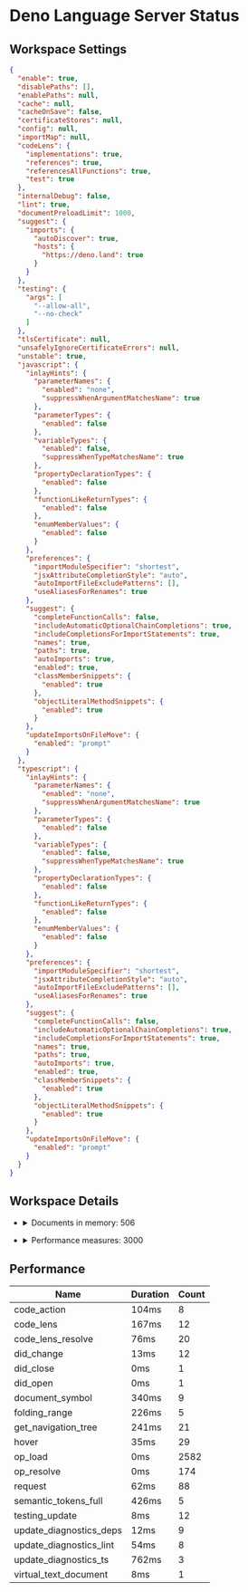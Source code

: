 # Deno Language Server Status

## Workspace Settings

```json
{
  "enable": true,
  "disablePaths": [],
  "enablePaths": null,
  "cache": null,
  "cacheOnSave": false,
  "certificateStores": null,
  "config": null,
  "importMap": null,
  "codeLens": {
    "implementations": true,
    "references": true,
    "referencesAllFunctions": true,
    "test": true
  },
  "internalDebug": false,
  "lint": true,
  "documentPreloadLimit": 1000,
  "suggest": {
    "imports": {
      "autoDiscover": true,
      "hosts": {
        "https://deno.land": true
      }
    }
  },
  "testing": {
    "args": [
      "--allow-all",
      "--no-check"
    ]
  },
  "tlsCertificate": null,
  "unsafelyIgnoreCertificateErrors": null,
  "unstable": true,
  "javascript": {
    "inlayHints": {
      "parameterNames": {
        "enabled": "none",
        "suppressWhenArgumentMatchesName": true
      },
      "parameterTypes": {
        "enabled": false
      },
      "variableTypes": {
        "enabled": false,
        "suppressWhenTypeMatchesName": true
      },
      "propertyDeclarationTypes": {
        "enabled": false
      },
      "functionLikeReturnTypes": {
        "enabled": false
      },
      "enumMemberValues": {
        "enabled": false
      }
    },
    "preferences": {
      "importModuleSpecifier": "shortest",
      "jsxAttributeCompletionStyle": "auto",
      "autoImportFileExcludePatterns": [],
      "useAliasesForRenames": true
    },
    "suggest": {
      "completeFunctionCalls": false,
      "includeAutomaticOptionalChainCompletions": true,
      "includeCompletionsForImportStatements": true,
      "names": true,
      "paths": true,
      "autoImports": true,
      "enabled": true,
      "classMemberSnippets": {
        "enabled": true
      },
      "objectLiteralMethodSnippets": {
        "enabled": true
      }
    },
    "updateImportsOnFileMove": {
      "enabled": "prompt"
    }
  },
  "typescript": {
    "inlayHints": {
      "parameterNames": {
        "enabled": "none",
        "suppressWhenArgumentMatchesName": true
      },
      "parameterTypes": {
        "enabled": false
      },
      "variableTypes": {
        "enabled": false,
        "suppressWhenTypeMatchesName": true
      },
      "propertyDeclarationTypes": {
        "enabled": false
      },
      "functionLikeReturnTypes": {
        "enabled": false
      },
      "enumMemberValues": {
        "enabled": false
      }
    },
    "preferences": {
      "importModuleSpecifier": "shortest",
      "jsxAttributeCompletionStyle": "auto",
      "autoImportFileExcludePatterns": [],
      "useAliasesForRenames": true
    },
    "suggest": {
      "completeFunctionCalls": false,
      "includeAutomaticOptionalChainCompletions": true,
      "includeCompletionsForImportStatements": true,
      "names": true,
      "paths": true,
      "autoImports": true,
      "enabled": true,
      "classMemberSnippets": {
        "enabled": true
      },
      "objectLiteralMethodSnippets": {
        "enabled": true
      }
    },
    "updateImportsOnFileMove": {
      "enabled": "prompt"
    }
  }
}
```

## Workspace Details

- <details><summary>Documents in memory: 506</summary>

  - file:///home/chris/dev/deno/kv-explorer/components/AddEditConnectionDialog.tsx
  - file:///home/chris/dev/deno/kv-explorer/components/ConnectButton.tsx
  - file:///home/chris/dev/deno/kv-explorer/components/ConnectionCard.tsx
  - file:///home/chris/dev/deno/kv-explorer/components/DeleteDialog.tsx
  - file:///home/chris/dev/deno/kv-explorer/components/DiscoverConnectionsDialog.tsx
  - file:///home/chris/dev/deno/kv-explorer/components/Help.tsx
  - file:///home/chris/dev/deno/kv-explorer/components/KeyHelp.tsx
  - file:///home/chris/dev/deno/kv-explorer/components/KvDialog.tsx
  - file:///home/chris/dev/deno/kv-explorer/components/KvKeyInput.tsx
  - file:///home/chris/dev/deno/kv-explorer/components/PATDialog.tsx
  - file:///home/chris/dev/deno/kv-explorer/components/StatsBar.tsx
  - file:///home/chris/dev/deno/kv-explorer/components/dialogs/AddEditConnectionDialog.tsx
  - file:///home/chris/dev/deno/kv-explorer/components/dialogs/DeleteDialog.tsx
  - file:///home/chris/dev/deno/kv-explorer/components/dialogs/DiscoverConnectionsDialog.tsx
  - file:///home/chris/dev/deno/kv-explorer/components/dialogs/KvDialog.tsx
  - file:///home/chris/dev/deno/kv-explorer/components/dialogs/PATDialog.tsx
  - file:///home/chris/dev/deno/kv-explorer/components/svg/Eye.tsx
  - file:///home/chris/dev/deno/kv-explorer/components/svg/NoEye.tsx
  - file:///home/chris/dev/deno/kv-explorer/consts.ts
  - file:///home/chris/dev/deno/kv-explorer/dev.ts
  - file:///home/chris/dev/deno/kv-explorer/fresh.config.ts
  - file:///home/chris/dev/deno/kv-explorer/fresh.gen.ts
  - file:///home/chris/dev/deno/kv-explorer/idleStatus.md
  - file:///home/chris/dev/deno/kv-explorer/islands/AccessTokenInput.tsx
  - file:///home/chris/dev/deno/kv-explorer/islands/ConnectButton.tsx
  - file:///home/chris/dev/deno/kv-explorer/islands/ConnectionDropDown.tsx
  - file:///home/chris/dev/deno/kv-explorer/islands/ConnectionList.tsx
  - file:///home/chris/dev/deno/kv-explorer/islands/DarkMode.tsx
  - file:///home/chris/dev/deno/kv-explorer/islands/PageForm.tsx
  - file:///home/chris/dev/deno/kv-explorer/islands/SearchBox.tsx
  - file:///home/chris/dev/deno/kv-explorer/islands/SearchResults.tsx
  - file:///home/chris/dev/deno/kv-explorer/islands/TabBar.tsx
  - file:///home/chris/dev/deno/kv-explorer/main.ts
  - file:///home/chris/dev/deno/kv-explorer/routes/_404.tsx
  - file:///home/chris/dev/deno/kv-explorer/routes/_app.tsx
  - file:///home/chris/dev/deno/kv-explorer/routes/_layout.tsx
  - file:///home/chris/dev/deno/kv-explorer/routes/_middleware.ts
  - file:///home/chris/dev/deno/kv-explorer/routes/accessToken.tsx
  - file:///home/chris/dev/deno/kv-explorer/routes/api/connectionChange.tsx
  - file:///home/chris/dev/deno/kv-explorer/routes/connections.tsx
  - file:///home/chris/dev/deno/kv-explorer/routes/delete.tsx
  - file:///home/chris/dev/deno/kv-explorer/routes/index.tsx
  - file:///home/chris/dev/deno/kv-explorer/routes/insertUpdate.tsx
  - file:///home/chris/dev/deno/kv-explorer/routes/partials/results/WIP_search.tsx
  - file:///home/chris/dev/deno/kv-explorer/routes/search.tsx
  - file:///home/chris/dev/deno/kv-explorer/twind.config.ts
  - file:///home/chris/dev/deno/kv-explorer/types.ts
  - file:///home/chris/dev/deno/kv-explorer/utils/autoDiscoverKv.ts
  - file:///home/chris/dev/deno/kv-explorer/utils/cache.ts
  - file:///home/chris/dev/deno/kv-explorer/utils/connections.ts
  - file:///home/chris/dev/deno/kv-explorer/utils/db.ts
  - file:///home/chris/dev/deno/kv-explorer/utils/encodeKvKey.ts
  - file:///home/chris/dev/deno/kv-explorer/utils/encodeKvKey_test.ts
  - file:///home/chris/dev/deno/kv-explorer/utils/errors.ts
  - file:///home/chris/dev/deno/kv-explorer/utils/form.ts
  - file:///home/chris/dev/deno/kv-explorer/utils/kvAudit.ts
  - file:///home/chris/dev/deno/kv-explorer/utils/kvConnect.ts
  - file:///home/chris/dev/deno/kv-explorer/utils/kvKeyParser.ts
  - file:///home/chris/dev/deno/kv-explorer/utils/kvKeyParser_test.ts
  - file:///home/chris/dev/deno/kv-explorer/utils/kvSearch.ts
  - file:///home/chris/dev/deno/kv-explorer/utils/kvUnitsConsumed.ts
  - file:///home/chris/dev/deno/kv-explorer/utils/state.ts
  - file:///home/chris/dev/deno/kv-explorer/utils/utils.ts
  - https://deno.land/std@0.140.0/_util/assert.ts
  - https://deno.land/std@0.140.0/_util/os.ts
  - https://deno.land/std@0.140.0/bytes/bytes_list.ts
  - https://deno.land/std@0.140.0/bytes/equals.ts
  - https://deno.land/std@0.140.0/bytes/mod.ts
  - https://deno.land/std@0.140.0/fmt/colors.ts
  - https://deno.land/std@0.140.0/fs/_util.ts
  - https://deno.land/std@0.140.0/fs/ensure_dir.ts
  - https://deno.land/std@0.140.0/fs/expand_glob.ts
  - https://deno.land/std@0.140.0/fs/walk.ts
  - https://deno.land/std@0.140.0/hash/sha256.ts
  - https://deno.land/std@0.140.0/io/buffer.ts
  - https://deno.land/std@0.140.0/io/types.d.ts
  - https://deno.land/std@0.140.0/path/_constants.ts
  - https://deno.land/std@0.140.0/path/_interface.ts
  - https://deno.land/std@0.140.0/path/_util.ts
  - https://deno.land/std@0.140.0/path/common.ts
  - https://deno.land/std@0.140.0/path/glob.ts
  - https://deno.land/std@0.140.0/path/mod.ts
  - https://deno.land/std@0.140.0/path/posix.ts
  - https://deno.land/std@0.140.0/path/separator.ts
  - https://deno.land/std@0.140.0/path/win32.ts
  - https://deno.land/std@0.140.0/streams/conversion.ts
  - https://deno.land/std@0.193.0/_util/asserts.ts
  - https://deno.land/std@0.193.0/_util/os.ts
  - https://deno.land/std@0.193.0/async/abortable.ts
  - https://deno.land/std@0.193.0/async/deadline.ts
  - https://deno.land/std@0.193.0/async/debounce.ts
  - https://deno.land/std@0.193.0/async/deferred.ts
  - https://deno.land/std@0.193.0/async/delay.ts
  - https://deno.land/std@0.193.0/async/mod.ts
  - https://deno.land/std@0.193.0/async/mux_async_iterator.ts
  - https://deno.land/std@0.193.0/async/pool.ts
  - https://deno.land/std@0.193.0/async/retry.ts
  - https://deno.land/std@0.193.0/async/tee.ts
  - https://deno.land/std@0.193.0/crypto/to_hash_string.ts
  - https://deno.land/std@0.193.0/datetime/constants.ts
  - https://deno.land/std@0.193.0/encoding/base64.ts
  - https://deno.land/std@0.193.0/encoding/hex.ts
  - https://deno.land/std@0.193.0/flags/mod.ts
  - https://deno.land/std@0.193.0/fmt/colors.ts
  - https://deno.land/std@0.193.0/fs/_util.ts
  - https://deno.land/std@0.193.0/fs/copy.ts
  - https://deno.land/std@0.193.0/fs/empty_dir.ts
  - https://deno.land/std@0.193.0/fs/ensure_dir.ts
  - https://deno.land/std@0.193.0/fs/ensure_file.ts
  - https://deno.land/std@0.193.0/fs/ensure_link.ts
  - https://deno.land/std@0.193.0/fs/ensure_symlink.ts
  - https://deno.land/std@0.193.0/fs/eol.ts
  - https://deno.land/std@0.193.0/fs/exists.ts
  - https://deno.land/std@0.193.0/fs/expand_glob.ts
  - https://deno.land/std@0.193.0/fs/mod.ts
  - https://deno.land/std@0.193.0/fs/move.ts
  - https://deno.land/std@0.193.0/fs/walk.ts
  - https://deno.land/std@0.193.0/http/http_status.ts
  - https://deno.land/std@0.193.0/http/server.ts
  - https://deno.land/std@0.193.0/json/common.ts
  - https://deno.land/std@0.193.0/jsonc/mod.ts
  - https://deno.land/std@0.193.0/jsonc/parse.ts
  - https://deno.land/std@0.193.0/media_types/_db.ts
  - https://deno.land/std@0.193.0/media_types/_util.ts
  - https://deno.land/std@0.193.0/media_types/content_type.ts
  - https://deno.land/std@0.193.0/media_types/extension.ts
  - https://deno.land/std@0.193.0/media_types/extensions_by_type.ts
  - https://deno.land/std@0.193.0/media_types/format_media_type.ts
  - https://deno.land/std@0.193.0/media_types/get_charset.ts
  - https://deno.land/std@0.193.0/media_types/mod.ts
  - https://deno.land/std@0.193.0/media_types/parse_media_type.ts
  - https://deno.land/std@0.193.0/media_types/type_by_extension.ts
  - https://deno.land/std@0.193.0/media_types/vendor/mime-db.v1.52.0.ts
  - https://deno.land/std@0.193.0/path/_constants.ts
  - https://deno.land/std@0.193.0/path/_interface.ts
  - https://deno.land/std@0.193.0/path/_util.ts
  - https://deno.land/std@0.193.0/path/common.ts
  - https://deno.land/std@0.193.0/path/glob.ts
  - https://deno.land/std@0.193.0/path/mod.ts
  - https://deno.land/std@0.193.0/path/posix.ts
  - https://deno.land/std@0.193.0/path/separator.ts
  - https://deno.land/std@0.193.0/path/win32.ts
  - https://deno.land/std@0.193.0/regexp/escape.ts
  - https://deno.land/std@0.193.0/semver/_shared.ts
  - https://deno.land/std@0.193.0/semver/cmp.ts
  - https://deno.land/std@0.193.0/semver/comparator_format.ts
  - https://deno.land/std@0.193.0/semver/comparator_intersects.ts
  - https://deno.land/std@0.193.0/semver/comparator_max.ts
  - https://deno.land/std@0.193.0/semver/comparator_min.ts
  - https://deno.land/std@0.193.0/semver/compare.ts
  - https://deno.land/std@0.193.0/semver/compare_build.ts
  - https://deno.land/std@0.193.0/semver/constants.ts
  - https://deno.land/std@0.193.0/semver/difference.ts
  - https://deno.land/std@0.193.0/semver/eq.ts
  - https://deno.land/std@0.193.0/semver/format.ts
  - https://deno.land/std@0.193.0/semver/gt.ts
  - https://deno.land/std@0.193.0/semver/gte.ts
  - https://deno.land/std@0.193.0/semver/gtr.ts
  - https://deno.land/std@0.193.0/semver/increment.ts
  - https://deno.land/std@0.193.0/semver/is_semver.ts
  - https://deno.land/std@0.193.0/semver/is_semver_comparator.ts
  - https://deno.land/std@0.193.0/semver/is_semver_range.ts
  - https://deno.land/std@0.193.0/semver/lt.ts
  - https://deno.land/std@0.193.0/semver/lte.ts
  - https://deno.land/std@0.193.0/semver/ltr.ts
  - https://deno.land/std@0.193.0/semver/max_satisfying.ts
  - https://deno.land/std@0.193.0/semver/min_satisfying.ts
  - https://deno.land/std@0.193.0/semver/mod.ts
  - https://deno.land/std@0.193.0/semver/neq.ts
  - https://deno.land/std@0.193.0/semver/outside.ts
  - https://deno.land/std@0.193.0/semver/parse.ts
  - https://deno.land/std@0.193.0/semver/parse_comparator.ts
  - https://deno.land/std@0.193.0/semver/parse_range.ts
  - https://deno.land/std@0.193.0/semver/range_format.ts
  - https://deno.land/std@0.193.0/semver/range_intersects.ts
  - https://deno.land/std@0.193.0/semver/range_max.ts
  - https://deno.land/std@0.193.0/semver/range_min.ts
  - https://deno.land/std@0.193.0/semver/rcompare.ts
  - https://deno.land/std@0.193.0/semver/rsort.ts
  - https://deno.land/std@0.193.0/semver/sort.ts
  - https://deno.land/std@0.193.0/semver/test_comparator.ts
  - https://deno.land/std@0.193.0/semver/test_range.ts
  - https://deno.land/std@0.193.0/semver/try_parse.ts
  - https://deno.land/std@0.193.0/semver/try_parse_range.ts
  - https://deno.land/std@0.193.0/semver/types.ts
  - https://deno.land/std@0.195.0/_util/os.ts
  - https://deno.land/std@0.195.0/assert/assert.ts
  - https://deno.land/std@0.195.0/assert/assertion_error.ts
  - https://deno.land/std@0.195.0/fs/_util.ts
  - https://deno.land/std@0.195.0/fs/copy.ts
  - https://deno.land/std@0.195.0/fs/empty_dir.ts
  - https://deno.land/std@0.195.0/fs/ensure_dir.ts
  - https://deno.land/std@0.195.0/fs/ensure_file.ts
  - https://deno.land/std@0.195.0/fs/ensure_link.ts
  - https://deno.land/std@0.195.0/fs/ensure_symlink.ts
  - https://deno.land/std@0.195.0/fs/eol.ts
  - https://deno.land/std@0.195.0/fs/exists.ts
  - https://deno.land/std@0.195.0/fs/expand_glob.ts
  - https://deno.land/std@0.195.0/fs/mod.ts
  - https://deno.land/std@0.195.0/fs/move.ts
  - https://deno.land/std@0.195.0/fs/walk.ts
  - https://deno.land/std@0.195.0/json/common.ts
  - https://deno.land/std@0.195.0/jsonc/mod.ts
  - https://deno.land/std@0.195.0/jsonc/parse.ts
  - https://deno.land/std@0.195.0/path/_constants.ts
  - https://deno.land/std@0.195.0/path/_interface.ts
  - https://deno.land/std@0.195.0/path/_util.ts
  - https://deno.land/std@0.195.0/path/common.ts
  - https://deno.land/std@0.195.0/path/glob.ts
  - https://deno.land/std@0.195.0/path/mod.ts
  - https://deno.land/std@0.195.0/path/posix.ts
  - https://deno.land/std@0.195.0/path/separator.ts
  - https://deno.land/std@0.195.0/path/win32.ts
  - https://deno.land/std@0.195.0/semver/_shared.ts
  - https://deno.land/std@0.195.0/semver/cmp.ts
  - https://deno.land/std@0.195.0/semver/comparator_format.ts
  - https://deno.land/std@0.195.0/semver/comparator_intersects.ts
  - https://deno.land/std@0.195.0/semver/comparator_max.ts
  - https://deno.land/std@0.195.0/semver/comparator_min.ts
  - https://deno.land/std@0.195.0/semver/compare.ts
  - https://deno.land/std@0.195.0/semver/compare_build.ts
  - https://deno.land/std@0.195.0/semver/constants.ts
  - https://deno.land/std@0.195.0/semver/difference.ts
  - https://deno.land/std@0.195.0/semver/eq.ts
  - https://deno.land/std@0.195.0/semver/format.ts
  - https://deno.land/std@0.195.0/semver/gt.ts
  - https://deno.land/std@0.195.0/semver/gte.ts
  - https://deno.land/std@0.195.0/semver/gtr.ts
  - https://deno.land/std@0.195.0/semver/increment.ts
  - https://deno.land/std@0.195.0/semver/is_semver.ts
  - https://deno.land/std@0.195.0/semver/is_semver_comparator.ts
  - https://deno.land/std@0.195.0/semver/is_semver_range.ts
  - https://deno.land/std@0.195.0/semver/lt.ts
  - https://deno.land/std@0.195.0/semver/lte.ts
  - https://deno.land/std@0.195.0/semver/ltr.ts
  - https://deno.land/std@0.195.0/semver/max_satisfying.ts
  - https://deno.land/std@0.195.0/semver/min_satisfying.ts
  - https://deno.land/std@0.195.0/semver/mod.ts
  - https://deno.land/std@0.195.0/semver/neq.ts
  - https://deno.land/std@0.195.0/semver/outside.ts
  - https://deno.land/std@0.195.0/semver/parse.ts
  - https://deno.land/std@0.195.0/semver/parse_comparator.ts
  - https://deno.land/std@0.195.0/semver/parse_range.ts
  - https://deno.land/std@0.195.0/semver/range_format.ts
  - https://deno.land/std@0.195.0/semver/range_intersects.ts
  - https://deno.land/std@0.195.0/semver/range_max.ts
  - https://deno.land/std@0.195.0/semver/range_min.ts
  - https://deno.land/std@0.195.0/semver/rcompare.ts
  - https://deno.land/std@0.195.0/semver/rsort.ts
  - https://deno.land/std@0.195.0/semver/sort.ts
  - https://deno.land/std@0.195.0/semver/test_comparator.ts
  - https://deno.land/std@0.195.0/semver/test_range.ts
  - https://deno.land/std@0.195.0/semver/try_parse.ts
  - https://deno.land/std@0.195.0/semver/try_parse_range.ts
  - https://deno.land/std@0.195.0/semver/types.ts
  - https://deno.land/std@0.201.0/assert/assert.ts
  - https://deno.land/std@0.201.0/assert/assertion_error.ts
  - https://deno.land/std@0.201.0/encoding/base32.ts
  - https://deno.land/std@0.201.0/fs/_util.ts
  - https://deno.land/std@0.201.0/fs/copy.ts
  - https://deno.land/std@0.201.0/fs/empty_dir.ts
  - https://deno.land/std@0.201.0/fs/ensure_dir.ts
  - https://deno.land/std@0.201.0/fs/ensure_file.ts
  - https://deno.land/std@0.201.0/fs/ensure_link.ts
  - https://deno.land/std@0.201.0/fs/ensure_symlink.ts
  - https://deno.land/std@0.201.0/fs/eol.ts
  - https://deno.land/std@0.201.0/fs/exists.ts
  - https://deno.land/std@0.201.0/fs/expand_glob.ts
  - https://deno.land/std@0.201.0/fs/mod.ts
  - https://deno.land/std@0.201.0/fs/move.ts
  - https://deno.land/std@0.201.0/fs/walk.ts
  - https://deno.land/std@0.201.0/json/common.ts
  - https://deno.land/std@0.201.0/jsonc/mod.ts
  - https://deno.land/std@0.201.0/jsonc/parse.ts
  - https://deno.land/std@0.201.0/path/_basename.ts
  - https://deno.land/std@0.201.0/path/_constants.ts
  - https://deno.land/std@0.201.0/path/_dirname.ts
  - https://deno.land/std@0.201.0/path/_extname.ts
  - https://deno.land/std@0.201.0/path/_format.ts
  - https://deno.land/std@0.201.0/path/_from_file_url.ts
  - https://deno.land/std@0.201.0/path/_interface.ts
  - https://deno.land/std@0.201.0/path/_is_absolute.ts
  - https://deno.land/std@0.201.0/path/_join.ts
  - https://deno.land/std@0.201.0/path/_normalize.ts
  - https://deno.land/std@0.201.0/path/_os.ts
  - https://deno.land/std@0.201.0/path/_parse.ts
  - https://deno.land/std@0.201.0/path/_relative.ts
  - https://deno.land/std@0.201.0/path/_resolve.ts
  - https://deno.land/std@0.201.0/path/_to_file_url.ts
  - https://deno.land/std@0.201.0/path/_to_namespaced_path.ts
  - https://deno.land/std@0.201.0/path/_util.ts
  - https://deno.land/std@0.201.0/path/basename.ts
  - https://deno.land/std@0.201.0/path/common.ts
  - https://deno.land/std@0.201.0/path/dirname.ts
  - https://deno.land/std@0.201.0/path/extname.ts
  - https://deno.land/std@0.201.0/path/format.ts
  - https://deno.land/std@0.201.0/path/from_file_url.ts
  - https://deno.land/std@0.201.0/path/glob.ts
  - https://deno.land/std@0.201.0/path/is_absolute.ts
  - https://deno.land/std@0.201.0/path/join.ts
  - https://deno.land/std@0.201.0/path/mod.ts
  - https://deno.land/std@0.201.0/path/normalize.ts
  - https://deno.land/std@0.201.0/path/parse.ts
  - https://deno.land/std@0.201.0/path/posix.ts
  - https://deno.land/std@0.201.0/path/relative.ts
  - https://deno.land/std@0.201.0/path/resolve.ts
  - https://deno.land/std@0.201.0/path/separator.ts
  - https://deno.land/std@0.201.0/path/to_file_url.ts
  - https://deno.land/std@0.201.0/path/to_namespaced_path.ts
  - https://deno.land/std@0.201.0/path/win32.ts
  - https://deno.land/std@0.202.0/assert/_constants.ts
  - https://deno.land/std@0.202.0/assert/_diff.ts
  - https://deno.land/std@0.202.0/assert/_format.ts
  - https://deno.land/std@0.202.0/assert/assert.ts
  - https://deno.land/std@0.202.0/assert/assert_almost_equals.ts
  - https://deno.land/std@0.202.0/assert/assert_array_includes.ts
  - https://deno.land/std@0.202.0/assert/assert_equals.ts
  - https://deno.land/std@0.202.0/assert/assert_exists.ts
  - https://deno.land/std@0.202.0/assert/assert_false.ts
  - https://deno.land/std@0.202.0/assert/assert_greater.ts
  - https://deno.land/std@0.202.0/assert/assert_greater_or_equal.ts
  - https://deno.land/std@0.202.0/assert/assert_instance_of.ts
  - https://deno.land/std@0.202.0/assert/assert_is_error.ts
  - https://deno.land/std@0.202.0/assert/assert_less.ts
  - https://deno.land/std@0.202.0/assert/assert_less_or_equal.ts
  - https://deno.land/std@0.202.0/assert/assert_match.ts
  - https://deno.land/std@0.202.0/assert/assert_not_equals.ts
  - https://deno.land/std@0.202.0/assert/assert_not_instance_of.ts
  - https://deno.land/std@0.202.0/assert/assert_not_match.ts
  - https://deno.land/std@0.202.0/assert/assert_not_strict_equals.ts
  - https://deno.land/std@0.202.0/assert/assert_object_match.ts
  - https://deno.land/std@0.202.0/assert/assert_rejects.ts
  - https://deno.land/std@0.202.0/assert/assert_strict_equals.ts
  - https://deno.land/std@0.202.0/assert/assert_string_includes.ts
  - https://deno.land/std@0.202.0/assert/assert_throws.ts
  - https://deno.land/std@0.202.0/assert/assertion_error.ts
  - https://deno.land/std@0.202.0/assert/equal.ts
  - https://deno.land/std@0.202.0/assert/fail.ts
  - https://deno.land/std@0.202.0/assert/mod.ts
  - https://deno.land/std@0.202.0/assert/unimplemented.ts
  - https://deno.land/std@0.202.0/assert/unreachable.ts
  - https://deno.land/std@0.202.0/dotenv/load.ts
  - https://deno.land/std@0.202.0/dotenv/mod.ts
  - https://deno.land/std@0.202.0/fmt/colors.ts
  - https://deno.land/std@0.202.0/fs/_util.ts
  - https://deno.land/std@0.202.0/fs/walk.ts
  - https://deno.land/std@0.202.0/http/cookie.ts
  - https://deno.land/std@0.202.0/path/_basename.ts
  - https://deno.land/std@0.202.0/path/_constants.ts
  - https://deno.land/std@0.202.0/path/_dirname.ts
  - https://deno.land/std@0.202.0/path/_extname.ts
  - https://deno.land/std@0.202.0/path/_format.ts
  - https://deno.land/std@0.202.0/path/_from_file_url.ts
  - https://deno.land/std@0.202.0/path/_interface.ts
  - https://deno.land/std@0.202.0/path/_is_absolute.ts
  - https://deno.land/std@0.202.0/path/_join.ts
  - https://deno.land/std@0.202.0/path/_normalize.ts
  - https://deno.land/std@0.202.0/path/_os.ts
  - https://deno.land/std@0.202.0/path/_parse.ts
  - https://deno.land/std@0.202.0/path/_relative.ts
  - https://deno.land/std@0.202.0/path/_resolve.ts
  - https://deno.land/std@0.202.0/path/_to_file_url.ts
  - https://deno.land/std@0.202.0/path/_to_namespaced_path.ts
  - https://deno.land/std@0.202.0/path/_util.ts
  - https://deno.land/std@0.202.0/path/basename.ts
  - https://deno.land/std@0.202.0/path/common.ts
  - https://deno.land/std@0.202.0/path/dirname.ts
  - https://deno.land/std@0.202.0/path/extname.ts
  - https://deno.land/std@0.202.0/path/format.ts
  - https://deno.land/std@0.202.0/path/from_file_url.ts
  - https://deno.land/std@0.202.0/path/glob.ts
  - https://deno.land/std@0.202.0/path/is_absolute.ts
  - https://deno.land/std@0.202.0/path/join.ts
  - https://deno.land/std@0.202.0/path/mod.ts
  - https://deno.land/std@0.202.0/path/normalize.ts
  - https://deno.land/std@0.202.0/path/parse.ts
  - https://deno.land/std@0.202.0/path/posix.ts
  - https://deno.land/std@0.202.0/path/relative.ts
  - https://deno.land/std@0.202.0/path/resolve.ts
  - https://deno.land/std@0.202.0/path/separator.ts
  - https://deno.land/std@0.202.0/path/to_file_url.ts
  - https://deno.land/std@0.202.0/path/to_namespaced_path.ts
  - https://deno.land/std@0.202.0/path/win32.ts
  - https://deno.land/std@0.202.0/ulid/_util.ts
  - https://deno.land/std@0.202.0/ulid/mod.ts
  - https://deno.land/std@0.204.0/async/delay.ts
  - https://deno.land/x/code_block_writer@11.0.3/mod.ts
  - https://deno.land/x/code_block_writer@11.0.3/utils/string_utils.ts
  - https://deno.land/x/deno_cache@0.4.1/auth_tokens.ts
  - https://deno.land/x/deno_cache@0.4.1/cache.ts
  - https://deno.land/x/deno_cache@0.4.1/deno_dir.ts
  - https://deno.land/x/deno_cache@0.4.1/deps.ts
  - https://deno.land/x/deno_cache@0.4.1/dirs.ts
  - https://deno.land/x/deno_cache@0.4.1/disk_cache.ts
  - https://deno.land/x/deno_cache@0.4.1/file_fetcher.ts
  - https://deno.land/x/deno_cache@0.4.1/http_cache.ts
  - https://deno.land/x/deno_cache@0.4.1/mod.ts
  - https://deno.land/x/deno_cache@0.4.1/util.ts
  - https://deno.land/x/deno_graph@0.26.0/lib/deno_graph.generated.js
  - https://deno.land/x/deno_graph@0.26.0/lib/loader.ts
  - https://deno.land/x/deno_graph@0.26.0/lib/media_type.ts
  - https://deno.land/x/deno_graph@0.26.0/lib/snippets/deno_graph-de651bc9c240ed8d/src/deno_apis.js
  - https://deno.land/x/deno_graph@0.26.0/lib/types.d.ts
  - https://deno.land/x/deno_graph@0.26.0/mod.ts
  - https://deno.land/x/denoflate@1.2.1/mod.ts
  - https://deno.land/x/denoflate@1.2.1/pkg/denoflate.js
  - https://deno.land/x/denoflate@1.2.1/pkg/denoflate_bg.wasm.js
  - https://deno.land/x/dir@1.5.1/home_dir/mod.ts
  - https://deno.land/x/esbuild@v0.19.2/mod.d.ts
  - https://deno.land/x/esbuild@v0.19.4/mod.d.ts
  - https://deno.land/x/esbuild@v0.19.4/mod.js
  - https://deno.land/x/esbuild@v0.19.4/wasm.d.ts
  - https://deno.land/x/esbuild@v0.19.4/wasm.js
  - https://deno.land/x/esbuild_deno_loader@0.8.2/deps.ts
  - https://deno.land/x/esbuild_deno_loader@0.8.2/mod.ts
  - https://deno.land/x/esbuild_deno_loader@0.8.2/src/deno.ts
  - https://deno.land/x/esbuild_deno_loader@0.8.2/src/loader_native.ts
  - https://deno.land/x/esbuild_deno_loader@0.8.2/src/loader_portable.ts
  - https://deno.land/x/esbuild_deno_loader@0.8.2/src/plugin_deno_loader.ts
  - https://deno.land/x/esbuild_deno_loader@0.8.2/src/plugin_deno_resolver.ts
  - https://deno.land/x/esbuild_deno_loader@0.8.2/src/shared.ts
  - https://deno.land/x/fresh@1.5.2/dev.ts
  - https://deno.land/x/fresh@1.5.2/plugins/twind.ts
  - https://deno.land/x/fresh@1.5.2/plugins/twind/shared.ts
  - https://deno.land/x/fresh@1.5.2/runtime.ts
  - https://deno.land/x/fresh@1.5.2/server.ts
  - https://deno.land/x/fresh@1.5.2/src/build/aot_snapshot.ts
  - https://deno.land/x/fresh@1.5.2/src/build/deps.ts
  - https://deno.land/x/fresh@1.5.2/src/build/esbuild.ts
  - https://deno.land/x/fresh@1.5.2/src/build/mod.ts
  - https://deno.land/x/fresh@1.5.2/src/constants.ts
  - https://deno.land/x/fresh@1.5.2/src/dev/build.ts
  - https://deno.land/x/fresh@1.5.2/src/dev/deps.ts
  - https://deno.land/x/fresh@1.5.2/src/dev/dev_command.ts
  - https://deno.land/x/fresh@1.5.2/src/dev/error.ts
  - https://deno.land/x/fresh@1.5.2/src/dev/mod.ts
  - https://deno.land/x/fresh@1.5.2/src/dev/update_check.ts
  - https://deno.land/x/fresh@1.5.2/src/runtime/Partial.tsx
  - https://deno.land/x/fresh@1.5.2/src/runtime/active_url.ts
  - https://deno.land/x/fresh@1.5.2/src/runtime/build_id.ts
  - https://deno.land/x/fresh@1.5.2/src/runtime/csp.ts
  - https://deno.land/x/fresh@1.5.2/src/runtime/deserializer.ts
  - https://deno.land/x/fresh@1.5.2/src/runtime/head.ts
  - https://deno.land/x/fresh@1.5.2/src/runtime/utils.ts
  - https://deno.land/x/fresh@1.5.2/src/server/boot.ts
  - https://deno.land/x/fresh@1.5.2/src/server/build_id.ts
  - https://deno.land/x/fresh@1.5.2/src/server/code_frame.ts
  - https://deno.land/x/fresh@1.5.2/src/server/config.ts
  - https://deno.land/x/fresh@1.5.2/src/server/constants.ts
  - https://deno.land/x/fresh@1.5.2/src/server/context.ts
  - https://deno.land/x/fresh@1.5.2/src/server/default_error_page.tsx
  - https://deno.land/x/fresh@1.5.2/src/server/defines.ts
  - https://deno.land/x/fresh@1.5.2/src/server/deps.ts
  - https://deno.land/x/fresh@1.5.2/src/server/htmlescape.ts
  - https://deno.land/x/fresh@1.5.2/src/server/mod.ts
  - https://deno.land/x/fresh@1.5.2/src/server/render.ts
  - https://deno.land/x/fresh@1.5.2/src/server/rendering/fresh_tags.tsx
  - https://deno.land/x/fresh@1.5.2/src/server/rendering/preact_hooks.ts
  - https://deno.land/x/fresh@1.5.2/src/server/rendering/state.ts
  - https://deno.land/x/fresh@1.5.2/src/server/rendering/template.tsx
  - https://deno.land/x/fresh@1.5.2/src/server/router.ts
  - https://deno.land/x/fresh@1.5.2/src/server/serializer.ts
  - https://deno.land/x/fresh@1.5.2/src/server/types.ts
  - https://deno.land/x/fresh@1.5.2/src/types.ts
  - https://deno.land/x/fresh@1.5.2/versions.json
  - https://deno.land/x/importmap@0.2.1/_util.ts
  - https://deno.land/x/importmap@0.2.1/mod.ts
  - https://deno.land/x/ts_morph@17.0.1/common/DenoRuntime.ts
  - https://deno.land/x/ts_morph@17.0.1/common/mod.ts
  - https://deno.land/x/ts_morph@17.0.1/common/ts_morph_common.d.ts
  - https://deno.land/x/ts_morph@17.0.1/common/ts_morph_common.js
  - https://deno.land/x/ts_morph@17.0.1/common/typescript.d.ts
  - https://deno.land/x/ts_morph@17.0.1/common/typescript.js
  - https://deno.land/x/ts_morph@17.0.1/mod.ts
  - https://deno.land/x/ts_morph@17.0.1/ts_morph.d.ts
  - https://deno.land/x/ts_morph@17.0.1/ts_morph.js
  - https://esm.sh/*@preact/signals-core@1.5.0
  - https://esm.sh/*@preact/signals@1.2.1
  - https://esm.sh/*preact-render-to-string@6.2.2
  - https://esm.sh/preact@10.18.1
  - https://esm.sh/preact@10.18.1/debug
  - https://esm.sh/preact@10.18.1/hooks
  - https://esm.sh/preact@10.18.1/jsx-runtime
  - https://esm.sh/stable/preact@10.18.1/denonext/debug.js
  - https://esm.sh/stable/preact@10.18.1/denonext/devtools.js
  - https://esm.sh/stable/preact@10.18.1/denonext/hooks.js
  - https://esm.sh/stable/preact@10.18.1/denonext/jsx-runtime.js
  - https://esm.sh/stable/preact@10.18.1/denonext/preact.mjs
  - https://esm.sh/twind@0.16.19
  - https://esm.sh/twind@0.16.19/sheets
  - https://esm.sh/v128/preact@10.18.1/hooks/src/index.d.ts
  - https://esm.sh/v128/preact@10.18.1/jsx-runtime/src/index.d.ts
  - https://esm.sh/v128/preact@10.18.1/src/index.d.ts
  - https://esm.sh/v128/preact@10.18.1/src/jsx.d.ts
  - https://esm.sh/v132/csstype@3.1.2/index.d.ts
  - https://esm.sh/v132/style-vendorizer@2.2.3/denonext/style-vendorizer.mjs
  - https://esm.sh/v132/twind@0.16.19/denonext/sheets.js
  - https://esm.sh/v132/twind@0.16.19/denonext/twind.mjs
  - https://esm.sh/v132/twind@0.16.19/sheets/sheets.d.ts
  - https://esm.sh/v132/twind@0.16.19/twind.d.ts
  - https://esm.sh/v133/@preact/signals-core@1.5.0/X-ZS8q/denonext/signals-core.mjs
  - https://esm.sh/v133/@preact/signals-core@1.5.0/X-ZS8q/dist/signals-core.d.ts
  - https://esm.sh/v133/@preact/signals@1.2.1/X-ZS8q/denonext/signals.mjs
  - https://esm.sh/v133/@preact/signals@1.2.1/X-ZS8q/dist/signals.d.ts
  - https://esm.sh/v133/preact-render-to-string@6.2.2/X-ZS8q/denonext/preact-render-to-string.mjs
  - https://esm.sh/v133/preact-render-to-string@6.2.2/X-ZS8q/src/index.d.ts

</details>

- <details><summary>Performance measures: 3000</summary>

  - code_lens_resolve (120ms)
  - request (36ms)
  - code_lens_resolve (84ms)
  - request (83ms)
  - code_lens (0ms)
  - get_navigation_tree (0ms)
  - did_close (0ms)
  - did_open (0ms)
  - hover (50ms)
  - request (48ms)
  - code_lens_resolve (103ms)
  - request (40ms)
  - code_lens_resolve (66ms)
  - request (66ms)
  - folding_range (7ms)
  - request (6ms)
  - op_load (0ms)
  - document_symbol (0ms)
  - get_navigation_tree (0ms)
  - virtual_text_document (8ms)
  - code_lens (0ms)
  - get_navigation_tree (0ms)
  - code_lens_resolve (83ms)
  - request (57ms)
  - code_lens_resolve (26ms)
  - request (26ms)
  - code_lens (0ms)
  - get_navigation_tree (0ms)
  - code_lens_resolve (60ms)
  - request (27ms)
  - code_lens_resolve (35ms)
  - request (32ms)
  - code_lens (29ms)
  - get_navigation_tree (26ms)
  - request (18ms)
  - op_load (0ms)
  - hover (30ms)
  - request (29ms)
  - hover (31ms)
  - request (31ms)
  - hover (28ms)
  - request (27ms)
  - hover (35ms)
  - request (35ms)
  - hover (53ms)
  - request (52ms)
  - hover (26ms)
  - request (25ms)
  - hover (0ms)
  - hover (50ms)
  - request (49ms)
  - hover (46ms)
  - request (45ms)
  - hover (20ms)
  - request (20ms)
  - hover (36ms)
  - request (35ms)
  - hover (16ms)
  - request (15ms)
  - hover (17ms)
  - request (16ms)
  - code_action (28ms)
  - request (27ms)
  - code_lens_resolve (77ms)
  - request (36ms)
  - code_lens_resolve (40ms)
  - request (40ms)
  - code_action (22ms)
  - request (22ms)
  - document_symbol (25ms)
  - get_navigation_tree (25ms)
  - request (1ms)
  - code_action (54ms)
  - op_load (0ms)
  - request (21ms)
  - document_symbol (513ms)
  - get_navigation_tree (513ms)
  - request (0ms)
  - code_lens (522ms)
  - op_load (0ms)
  - get_navigation_tree (522ms)
  - request (0ms)
  - op_load (0ms)
  - semantic_tokens_full (593ms)
  - request (30ms)
  - update_diagnostics_ts (663ms)
  - folding_range (566ms)
  - request (1ms)
  - op_load (0ms)
  - request (653ms)
  - op_resolve (0ms)
  - op_resolve (0ms)
  - op_resolve (0ms)
  - op_resolve (0ms)
  - op_resolve (0ms)
  - op_resolve (0ms)
  - op_resolve (0ms)
  - op_resolve (0ms)
  - op_resolve (0ms)
  - op_resolve (0ms)
  - op_resolve (0ms)
  - op_resolve (0ms)
  - op_resolve (0ms)
  - op_resolve (0ms)
  - op_resolve (0ms)
  - op_resolve (0ms)
  - op_resolve (0ms)
  - op_resolve (0ms)
  - op_resolve (0ms)
  - op_resolve (0ms)
  - op_resolve (0ms)
  - op_resolve (0ms)
  - op_resolve (0ms)
  - op_resolve (0ms)
  - op_resolve (0ms)
  - op_resolve (0ms)
  - op_resolve (0ms)
  - op_resolve (0ms)
  - op_resolve (0ms)
  - op_load (0ms)
  - op_load (0ms)
  - op_load (0ms)
  - op_load (0ms)
  - op_load (0ms)
  - op_load (0ms)
  - op_load (0ms)
  - op_load (0ms)
  - op_load (0ms)
  - op_load (0ms)
  - op_load (0ms)
  - op_load (0ms)
  - op_load (0ms)
  - op_load (0ms)
  - op_load (0ms)
  - op_load (0ms)
  - op_load (0ms)
  - op_load (0ms)
  - op_load (0ms)
  - op_load (0ms)
  - op_load (0ms)
  - op_load (0ms)
  - op_load (0ms)
  - op_load (0ms)
  - op_load (0ms)
  - op_load (0ms)
  - op_load (0ms)
  - op_load (0ms)
  - op_load (0ms)
  - op_load (0ms)
  - op_load (0ms)
  - op_load (0ms)
  - op_load (0ms)
  - op_load (0ms)
  - op_load (0ms)
  - op_load (0ms)
  - op_load (0ms)
  - op_load (0ms)
  - op_load (0ms)
  - op_load (0ms)
  - op_load (0ms)
  - op_load (0ms)
  - op_load (0ms)
  - op_load (0ms)
  - op_load (0ms)
  - op_load (0ms)
  - op_load (0ms)
  - op_load (0ms)
  - op_load (0ms)
  - op_load (0ms)
  - op_load (0ms)
  - op_load (0ms)
  - op_load (0ms)
  - op_load (0ms)
  - op_load (0ms)
  - op_load (0ms)
  - op_load (0ms)
  - op_load (0ms)
  - op_load (0ms)
  - op_load (0ms)
  - op_load (0ms)
  - op_load (0ms)
  - op_load (0ms)
  - op_load (0ms)
  - op_load (0ms)
  - op_load (0ms)
  - op_load (0ms)
  - op_load (0ms)
  - op_load (0ms)
  - op_load (0ms)
  - op_load (0ms)
  - op_load (0ms)
  - op_load (0ms)
  - op_load (0ms)
  - op_load (0ms)
  - op_load (0ms)
  - op_load (0ms)
  - op_load (0ms)
  - op_load (0ms)
  - op_load (0ms)
  - op_load (0ms)
  - op_load (0ms)
  - op_load (0ms)
  - op_load (0ms)
  - op_load (0ms)
  - op_load (0ms)
  - op_load (0ms)
  - op_load (0ms)
  - op_load (0ms)
  - op_load (0ms)
  - op_load (0ms)
  - op_load (0ms)
  - op_load (0ms)
  - op_load (0ms)
  - op_load (0ms)
  - op_load (0ms)
  - op_load (0ms)
  - op_load (0ms)
  - op_load (0ms)
  - op_load (0ms)
  - op_load (0ms)
  - op_load (0ms)
  - op_load (0ms)
  - op_load (0ms)
  - op_load (0ms)
  - op_load (0ms)
  - op_load (0ms)
  - op_load (0ms)
  - op_load (0ms)
  - op_load (0ms)
  - op_load (0ms)
  - op_load (0ms)
  - op_load (0ms)
  - op_load (0ms)
  - op_load (0ms)
  - op_load (0ms)
  - op_load (0ms)
  - op_load (0ms)
  - op_load (0ms)
  - op_load (0ms)
  - op_load (0ms)
  - op_load (0ms)
  - op_load (0ms)
  - op_load (0ms)
  - op_load (0ms)
  - op_load (0ms)
  - op_load (0ms)
  - op_load (0ms)
  - op_load (0ms)
  - op_load (0ms)
  - op_load (0ms)
  - op_load (0ms)
  - op_load (0ms)
  - op_load (0ms)
  - op_load (0ms)
  - op_load (0ms)
  - op_load (0ms)
  - op_load (0ms)
  - op_load (0ms)
  - op_load (0ms)
  - op_load (0ms)
  - op_load (0ms)
  - op_load (0ms)
  - op_load (0ms)
  - op_load (0ms)
  - op_load (0ms)
  - op_load (0ms)
  - op_load (0ms)
  - op_load (0ms)
  - op_load (0ms)
  - op_load (0ms)
  - op_load (0ms)
  - op_load (0ms)
  - op_load (0ms)
  - op_load (0ms)
  - op_load (0ms)
  - op_load (0ms)
  - op_load (0ms)
  - op_load (0ms)
  - op_load (0ms)
  - op_load (0ms)
  - op_load (0ms)
  - op_load (0ms)
  - op_load (0ms)
  - op_load (0ms)
  - op_load (0ms)
  - op_load (0ms)
  - op_load (0ms)
  - op_load (0ms)
  - op_load (0ms)
  - op_load (0ms)
  - op_load (0ms)
  - op_load (0ms)
  - op_load (0ms)
  - op_load (0ms)
  - op_load (0ms)
  - op_load (0ms)
  - op_load (0ms)
  - op_load (0ms)
  - op_load (0ms)
  - op_load (0ms)
  - op_load (0ms)
  - op_load (0ms)
  - op_load (0ms)
  - op_load (0ms)
  - op_load (0ms)
  - op_load (0ms)
  - op_load (0ms)
  - op_load (0ms)
  - op_load (0ms)
  - op_load (0ms)
  - op_load (0ms)
  - op_load (0ms)
  - op_load (0ms)
  - op_load (0ms)
  - op_load (0ms)
  - op_load (0ms)
  - op_load (0ms)
  - op_load (0ms)
  - op_load (0ms)
  - op_load (0ms)
  - op_load (0ms)
  - op_load (0ms)
  - op_load (0ms)
  - op_load (0ms)
  - op_load (0ms)
  - op_load (0ms)
  - op_load (0ms)
  - op_load (0ms)
  - op_load (0ms)
  - op_load (0ms)
  - op_load (0ms)
  - op_load (0ms)
  - op_load (0ms)
  - op_load (0ms)
  - op_load (0ms)
  - op_load (0ms)
  - op_load (0ms)
  - op_load (0ms)
  - op_load (0ms)
  - op_load (0ms)
  - op_load (0ms)
  - op_load (0ms)
  - op_load (0ms)
  - op_load (0ms)
  - op_load (0ms)
  - op_load (0ms)
  - op_load (0ms)
  - op_load (0ms)
  - op_load (0ms)
  - op_load (0ms)
  - op_load (0ms)
  - op_load (0ms)
  - op_load (0ms)
  - op_load (0ms)
  - op_load (0ms)
  - op_load (0ms)
  - op_load (0ms)
  - op_load (0ms)
  - op_load (0ms)
  - op_load (0ms)
  - op_load (0ms)
  - op_load (0ms)
  - op_load (0ms)
  - op_load (0ms)
  - op_load (0ms)
  - op_load (0ms)
  - op_load (0ms)
  - op_load (0ms)
  - op_load (0ms)
  - op_load (0ms)
  - op_load (0ms)
  - op_load (0ms)
  - op_load (0ms)
  - op_load (0ms)
  - op_load (0ms)
  - op_load (0ms)
  - op_load (0ms)
  - op_load (0ms)
  - op_load (0ms)
  - op_load (0ms)
  - op_load (0ms)
  - op_load (0ms)
  - op_load (0ms)
  - op_load (0ms)
  - op_load (0ms)
  - op_load (0ms)
  - op_load (0ms)
  - op_load (0ms)
  - op_load (0ms)
  - op_load (0ms)
  - op_load (0ms)
  - op_load (0ms)
  - op_load (0ms)
  - op_load (0ms)
  - op_load (0ms)
  - op_load (0ms)
  - op_load (0ms)
  - op_load (0ms)
  - op_load (0ms)
  - op_load (0ms)
  - op_load (0ms)
  - op_load (0ms)
  - op_load (0ms)
  - op_load (0ms)
  - op_load (0ms)
  - op_load (0ms)
  - op_load (0ms)
  - op_load (0ms)
  - op_load (0ms)
  - op_load (0ms)
  - op_load (0ms)
  - op_load (0ms)
  - op_load (0ms)
  - op_load (0ms)
  - op_load (0ms)
  - op_load (0ms)
  - op_load (0ms)
  - op_load (0ms)
  - op_load (0ms)
  - op_load (0ms)
  - op_load (0ms)
  - op_load (0ms)
  - op_load (0ms)
  - op_load (0ms)
  - op_load (0ms)
  - op_load (0ms)
  - op_load (0ms)
  - op_load (0ms)
  - op_load (0ms)
  - op_load (0ms)
  - op_load (0ms)
  - op_load (0ms)
  - op_load (0ms)
  - op_load (0ms)
  - op_load (0ms)
  - op_load (0ms)
  - op_load (0ms)
  - op_load (0ms)
  - op_load (0ms)
  - op_load (0ms)
  - op_load (0ms)
  - op_load (0ms)
  - op_load (0ms)
  - op_load (0ms)
  - op_load (0ms)
  - op_load (0ms)
  - op_load (0ms)
  - op_load (0ms)
  - op_load (0ms)
  - op_load (0ms)
  - op_load (0ms)
  - op_load (0ms)
  - op_load (0ms)
  - op_load (0ms)
  - op_load (0ms)
  - op_load (0ms)
  - op_load (0ms)
  - op_load (0ms)
  - op_load (0ms)
  - op_load (0ms)
  - op_load (0ms)
  - op_load (0ms)
  - op_load (0ms)
  - op_load (0ms)
  - op_load (0ms)
  - op_load (0ms)
  - op_load (0ms)
  - op_load (0ms)
  - op_load (0ms)
  - op_load (0ms)
  - op_load (0ms)
  - op_load (0ms)
  - op_load (0ms)
  - op_load (0ms)
  - op_load (0ms)
  - op_load (0ms)
  - op_load (0ms)
  - op_load (0ms)
  - op_load (0ms)
  - op_load (0ms)
  - op_load (0ms)
  - op_load (0ms)
  - op_load (0ms)
  - op_load (0ms)
  - op_load (0ms)
  - op_load (0ms)
  - op_load (0ms)
  - op_load (0ms)
  - op_load (0ms)
  - op_load (0ms)
  - op_load (0ms)
  - op_load (0ms)
  - op_load (0ms)
  - op_load (0ms)
  - op_load (0ms)
  - op_load (0ms)
  - op_load (0ms)
  - op_load (0ms)
  - op_load (0ms)
  - op_load (0ms)
  - op_load (0ms)
  - op_load (0ms)
  - op_load (0ms)
  - op_load (0ms)
  - op_load (0ms)
  - op_load (0ms)
  - op_load (0ms)
  - op_load (0ms)
  - op_load (0ms)
  - op_load (0ms)
  - op_load (0ms)
  - op_load (0ms)
  - op_load (0ms)
  - op_load (0ms)
  - op_load (0ms)
  - op_load (0ms)
  - op_load (0ms)
  - op_load (0ms)
  - op_load (0ms)
  - op_load (0ms)
  - op_load (0ms)
  - op_load (0ms)
  - op_load (0ms)
  - op_load (0ms)
  - op_load (0ms)
  - op_load (0ms)
  - op_load (0ms)
  - op_load (0ms)
  - op_load (0ms)
  - op_load (0ms)
  - op_load (0ms)
  - op_load (0ms)
  - op_load (0ms)
  - op_load (0ms)
  - op_load (0ms)
  - op_load (0ms)
  - op_load (0ms)
  - op_load (0ms)
  - op_load (0ms)
  - op_load (0ms)
  - op_load (0ms)
  - op_load (0ms)
  - op_load (0ms)
  - op_load (0ms)
  - op_load (0ms)
  - op_load (0ms)
  - op_load (0ms)
  - op_load (0ms)
  - op_load (0ms)
  - op_load (0ms)
  - op_load (0ms)
  - op_load (0ms)
  - op_load (0ms)
  - op_load (0ms)
  - op_load (0ms)
  - op_load (0ms)
  - op_load (0ms)
  - op_load (0ms)
  - op_load (0ms)
  - op_load (0ms)
  - op_load (0ms)
  - op_load (0ms)
  - op_load (0ms)
  - op_load (0ms)
  - op_load (0ms)
  - op_load (0ms)
  - op_load (0ms)
  - op_load (0ms)
  - op_load (0ms)
  - op_load (0ms)
  - op_load (0ms)
  - op_load (0ms)
  - op_load (0ms)
  - op_load (0ms)
  - op_load (0ms)
  - op_load (0ms)
  - op_load (0ms)
  - op_load (0ms)
  - op_load (0ms)
  - op_load (0ms)
  - op_load (0ms)
  - op_load (0ms)
  - op_load (0ms)
  - op_load (0ms)
  - op_load (0ms)
  - op_load (0ms)
  - op_load (0ms)
  - op_load (0ms)
  - op_load (0ms)
  - op_load (0ms)
  - op_load (0ms)
  - op_load (0ms)
  - op_load (0ms)
  - op_load (0ms)
  - op_load (0ms)
  - op_load (0ms)
  - op_load (0ms)
  - op_load (0ms)
  - op_load (0ms)
  - op_load (0ms)
  - op_load (0ms)
  - op_load (0ms)
  - op_load (0ms)
  - op_load (0ms)
  - op_load (0ms)
  - op_load (0ms)
  - op_load (0ms)
  - op_load (0ms)
  - op_load (0ms)
  - op_load (0ms)
  - op_load (0ms)
  - op_load (0ms)
  - op_load (0ms)
  - op_load (0ms)
  - op_load (0ms)
  - op_load (0ms)
  - op_load (0ms)
  - op_load (0ms)
  - op_load (0ms)
  - op_load (0ms)
  - op_load (0ms)
  - op_load (0ms)
  - request (181ms)
  - update_diagnostics_lint (41ms)
  - op_resolve (0ms)
  - op_resolve (0ms)
  - op_resolve (0ms)
  - op_resolve (0ms)
  - op_resolve (0ms)
  - op_resolve (0ms)
  - op_resolve (0ms)
  - op_resolve (0ms)
  - op_resolve (0ms)
  - op_resolve (0ms)
  - op_resolve (0ms)
  - op_resolve (0ms)
  - op_resolve (0ms)
  - op_resolve (0ms)
  - op_resolve (0ms)
  - op_resolve (0ms)
  - op_resolve (0ms)
  - op_resolve (0ms)
  - op_resolve (0ms)
  - op_resolve (0ms)
  - op_resolve (0ms)
  - op_resolve (0ms)
  - op_resolve (0ms)
  - op_resolve (0ms)
  - op_resolve (0ms)
  - op_resolve (0ms)
  - op_resolve (0ms)
  - op_resolve (0ms)
  - op_resolve (0ms)
  - update_diagnostics_deps (15ms)
  - op_load (0ms)
  - op_load (6ms)
  - testing_update (8ms)
  - did_change (12ms)
  - op_load (0ms)
  - op_load (0ms)
  - op_load (0ms)
  - op_load (0ms)
  - op_load (0ms)
  - op_load (0ms)
  - op_load (0ms)
  - op_load (0ms)
  - op_load (0ms)
  - op_load (0ms)
  - op_load (0ms)
  - op_load (0ms)
  - op_load (0ms)
  - op_load (0ms)
  - op_load (0ms)
  - op_load (0ms)
  - op_load (0ms)
  - op_load (0ms)
  - op_load (0ms)
  - op_load (0ms)
  - op_load (0ms)
  - op_load (0ms)
  - op_load (0ms)
  - op_load (0ms)
  - op_load (0ms)
  - op_load (0ms)
  - op_load (0ms)
  - op_load (0ms)
  - op_load (0ms)
  - op_load (0ms)
  - op_load (0ms)
  - op_load (0ms)
  - op_load (0ms)
  - op_load (0ms)
  - op_load (0ms)
  - op_load (0ms)
  - op_load (0ms)
  - op_load (0ms)
  - op_load (0ms)
  - op_load (0ms)
  - op_load (0ms)
  - op_load (0ms)
  - op_load (0ms)
  - op_load (0ms)
  - op_load (0ms)
  - op_load (0ms)
  - op_load (0ms)
  - op_load (0ms)
  - op_load (0ms)
  - op_load (0ms)
  - op_load (0ms)
  - op_load (0ms)
  - op_load (0ms)
  - op_load (0ms)
  - op_load (0ms)
  - op_load (0ms)
  - op_load (0ms)
  - op_load (0ms)
  - op_load (0ms)
  - op_load (0ms)
  - op_load (0ms)
  - op_load (0ms)
  - op_load (0ms)
  - op_load (0ms)
  - op_load (0ms)
  - op_load (0ms)
  - op_load (0ms)
  - op_load (0ms)
  - op_load (0ms)
  - op_load (0ms)
  - op_load (0ms)
  - op_load (0ms)
  - op_load (0ms)
  - op_load (0ms)
  - op_load (0ms)
  - op_load (0ms)
  - op_load (0ms)
  - op_load (0ms)
  - op_load (0ms)
  - op_load (0ms)
  - op_load (0ms)
  - op_load (0ms)
  - op_load (0ms)
  - op_load (0ms)
  - op_load (0ms)
  - op_load (0ms)
  - op_load (0ms)
  - op_load (0ms)
  - op_load (0ms)
  - op_load (0ms)
  - op_load (0ms)
  - op_load (0ms)
  - op_load (0ms)
  - op_load (0ms)
  - op_load (0ms)
  - op_load (0ms)
  - op_load (0ms)
  - op_load (0ms)
  - op_load (0ms)
  - op_load (0ms)
  - op_load (0ms)
  - op_load (0ms)
  - op_load (0ms)
  - op_load (0ms)
  - op_load (0ms)
  - op_load (0ms)
  - op_load (0ms)
  - op_load (0ms)
  - op_load (0ms)
  - op_load (0ms)
  - op_load (0ms)
  - op_load (0ms)
  - op_load (0ms)
  - op_load (0ms)
  - op_load (0ms)
  - op_load (0ms)
  - op_load (0ms)
  - op_load (0ms)
  - op_load (0ms)
  - op_load (0ms)
  - op_load (0ms)
  - op_load (0ms)
  - op_load (0ms)
  - op_load (0ms)
  - op_load (0ms)
  - op_load (0ms)
  - op_load (0ms)
  - op_load (0ms)
  - op_load (0ms)
  - op_load (0ms)
  - op_load (0ms)
  - op_load (0ms)
  - op_load (0ms)
  - op_load (0ms)
  - op_load (0ms)
  - op_load (0ms)
  - op_load (0ms)
  - op_load (0ms)
  - op_load (0ms)
  - op_load (0ms)
  - op_load (0ms)
  - op_load (0ms)
  - op_load (0ms)
  - op_load (0ms)
  - op_load (0ms)
  - op_load (0ms)
  - op_load (0ms)
  - op_load (0ms)
  - op_load (0ms)
  - op_load (0ms)
  - op_load (0ms)
  - op_load (0ms)
  - op_load (0ms)
  - op_load (0ms)
  - op_load (0ms)
  - op_load (0ms)
  - op_load (0ms)
  - op_load (0ms)
  - op_load (0ms)
  - op_load (0ms)
  - op_load (0ms)
  - op_load (0ms)
  - op_load (0ms)
  - op_load (0ms)
  - op_load (0ms)
  - op_load (0ms)
  - op_load (0ms)
  - op_load (0ms)
  - op_load (0ms)
  - op_load (0ms)
  - op_load (0ms)
  - op_load (0ms)
  - op_load (0ms)
  - op_load (0ms)
  - op_load (0ms)
  - op_load (0ms)
  - op_load (0ms)
  - op_load (0ms)
  - op_load (0ms)
  - op_load (0ms)
  - op_load (0ms)
  - op_load (0ms)
  - op_load (0ms)
  - op_load (0ms)
  - op_load (0ms)
  - op_load (0ms)
  - op_load (0ms)
  - op_load (0ms)
  - op_load (0ms)
  - op_load (0ms)
  - op_load (0ms)
  - op_load (0ms)
  - op_load (0ms)
  - op_load (0ms)
  - op_load (0ms)
  - op_load (0ms)
  - op_load (0ms)
  - op_load (0ms)
  - op_load (0ms)
  - op_load (0ms)
  - op_load (0ms)
  - op_load (0ms)
  - op_load (0ms)
  - op_load (0ms)
  - op_load (0ms)
  - op_load (0ms)
  - op_load (0ms)
  - op_load (0ms)
  - op_load (0ms)
  - op_load (0ms)
  - op_load (0ms)
  - op_load (0ms)
  - op_load (0ms)
  - op_load (0ms)
  - op_load (0ms)
  - op_load (0ms)
  - op_load (0ms)
  - op_load (0ms)
  - op_load (0ms)
  - op_load (0ms)
  - op_load (0ms)
  - op_load (0ms)
  - op_load (0ms)
  - op_load (0ms)
  - op_load (0ms)
  - op_load (0ms)
  - op_load (0ms)
  - op_load (0ms)
  - op_load (0ms)
  - op_load (0ms)
  - op_load (0ms)
  - op_load (0ms)
  - op_load (0ms)
  - op_load (0ms)
  - op_load (0ms)
  - document_symbol (0ms)
  - op_load (0ms)
  - get_navigation_tree (0ms)
  - op_load (0ms)
  - op_load (0ms)
  - op_load (0ms)
  - op_load (0ms)
  - op_load (0ms)
  - op_load (0ms)
  - op_load (0ms)
  - op_load (0ms)
  - op_load (0ms)
  - op_load (0ms)
  - op_load (0ms)
  - op_load (0ms)
  - op_load (0ms)
  - op_load (0ms)
  - op_load (0ms)
  - op_load (0ms)
  - op_load (0ms)
  - op_load (0ms)
  - op_load (0ms)
  - op_load (0ms)
  - op_load (0ms)
  - op_load (0ms)
  - op_load (0ms)
  - op_load (0ms)
  - op_load (0ms)
  - op_load (0ms)
  - op_load (0ms)
  - op_load (0ms)
  - op_load (0ms)
  - op_load (0ms)
  - op_load (0ms)
  - op_load (0ms)
  - op_load (0ms)
  - op_load (0ms)
  - op_load (0ms)
  - op_load (0ms)
  - op_load (0ms)
  - op_load (0ms)
  - op_load (0ms)
  - op_load (0ms)
  - op_load (0ms)
  - op_load (0ms)
  - op_load (0ms)
  - op_load (0ms)
  - op_load (0ms)
  - op_load (0ms)
  - op_load (0ms)
  - op_load (0ms)
  - op_load (0ms)
  - op_load (0ms)
  - op_load (0ms)
  - op_load (0ms)
  - op_load (0ms)
  - update_diagnostics_lint (44ms)
  - op_load (0ms)
  - op_load (0ms)
  - op_load (0ms)
  - op_load (0ms)
  - op_load (0ms)
  - op_load (0ms)
  - op_load (0ms)
  - op_load (0ms)
  - op_load (0ms)
  - op_load (0ms)
  - op_load (0ms)
  - op_load (0ms)
  - op_load (0ms)
  - op_load (0ms)
  - op_load (0ms)
  - op_load (0ms)
  - op_load (0ms)
  - op_load (0ms)
  - op_load (0ms)
  - op_load (0ms)
  - op_load (0ms)
  - op_load (0ms)
  - op_load (0ms)
  - op_load (0ms)
  - op_load (0ms)
  - op_load (0ms)
  - op_load (0ms)
  - op_load (0ms)
  - op_load (0ms)
  - op_load (0ms)
  - op_load (0ms)
  - op_load (0ms)
  - op_load (0ms)
  - op_load (0ms)
  - op_load (0ms)
  - op_load (0ms)
  - op_load (0ms)
  - op_load (0ms)
  - op_load (0ms)
  - op_load (0ms)
  - op_load (0ms)
  - op_load (0ms)
  - op_load (0ms)
  - op_load (0ms)
  - op_load (0ms)
  - op_load (0ms)
  - op_load (0ms)
  - op_load (0ms)
  - op_load (0ms)
  - op_load (0ms)
  - op_load (0ms)
  - op_load (0ms)
  - op_load (0ms)
  - op_load (0ms)
  - op_load (0ms)
  - op_load (0ms)
  - op_load (0ms)
  - op_load (0ms)
  - op_load (0ms)
  - op_load (0ms)
  - op_load (0ms)
  - op_load (0ms)
  - op_load (0ms)
  - op_load (0ms)
  - op_load (0ms)
  - op_load (0ms)
  - op_load (0ms)
  - op_load (0ms)
  - op_load (0ms)
  - op_load (0ms)
  - op_load (0ms)
  - op_load (0ms)
  - op_load (0ms)
  - op_load (0ms)
  - op_load (0ms)
  - op_load (0ms)
  - op_load (0ms)
  - op_load (0ms)
  - op_load (0ms)
  - op_load (0ms)
  - op_load (0ms)
  - op_load (0ms)
  - op_load (0ms)
  - op_load (0ms)
  - op_load (0ms)
  - op_load (0ms)
  - op_load (0ms)
  - op_load (0ms)
  - op_load (0ms)
  - op_load (0ms)
  - op_load (0ms)
  - op_load (0ms)
  - op_load (0ms)
  - op_load (0ms)
  - op_load (0ms)
  - op_load (0ms)
  - op_load (0ms)
  - op_load (0ms)
  - op_load (0ms)
  - op_load (0ms)
  - op_load (0ms)
  - op_load (0ms)
  - op_load (0ms)
  - op_load (0ms)
  - op_load (0ms)
  - op_load (0ms)
  - op_load (0ms)
  - op_load (0ms)
  - op_load (0ms)
  - op_load (0ms)
  - op_load (0ms)
  - op_load (0ms)
  - op_load (0ms)
  - op_load (0ms)
  - op_load (0ms)
  - op_load (0ms)
  - op_load (0ms)
  - op_load (0ms)
  - op_load (0ms)
  - op_load (0ms)
  - op_load (0ms)
  - op_load (0ms)
  - op_load (0ms)
  - op_load (0ms)
  - op_load (0ms)
  - op_load (0ms)
  - op_load (0ms)
  - op_load (0ms)
  - op_load (0ms)
  - op_load (0ms)
  - op_load (0ms)
  - op_load (0ms)
  - op_load (0ms)
  - op_load (0ms)
  - op_load (0ms)
  - op_load (0ms)
  - op_load (0ms)
  - op_load (0ms)
  - op_load (0ms)
  - op_load (0ms)
  - op_load (0ms)
  - op_load (0ms)
  - op_load (0ms)
  - op_load (0ms)
  - op_load (0ms)
  - op_load (0ms)
  - op_load (0ms)
  - op_load (0ms)
  - op_load (0ms)
  - op_load (0ms)
  - op_load (0ms)
  - op_load (0ms)
  - op_load (0ms)
  - op_load (0ms)
  - op_load (0ms)
  - op_load (0ms)
  - op_load (0ms)
  - op_load (0ms)
  - op_load (0ms)
  - op_load (0ms)
  - op_load (0ms)
  - op_load (0ms)
  - op_load (0ms)
  - op_load (0ms)
  - op_load (0ms)
  - op_load (0ms)
  - op_load (0ms)
  - op_load (0ms)
  - op_load (0ms)
  - op_load (0ms)
  - op_load (0ms)
  - op_load (0ms)
  - op_load (0ms)
  - op_load (0ms)
  - op_load (0ms)
  - op_load (0ms)
  - op_load (0ms)
  - op_load (0ms)
  - op_load (0ms)
  - op_load (0ms)
  - op_load (0ms)
  - op_load (0ms)
  - op_load (0ms)
  - op_load (0ms)
  - op_load (0ms)
  - op_load (0ms)
  - op_load (0ms)
  - op_load (0ms)
  - op_load (0ms)
  - op_load (0ms)
  - op_load (0ms)
  - op_load (0ms)
  - op_load (0ms)
  - op_load (0ms)
  - op_load (0ms)
  - op_load (0ms)
  - op_load (0ms)
  - op_load (0ms)
  - op_load (0ms)
  - op_load (0ms)
  - op_load (0ms)
  - op_load (0ms)
  - op_load (0ms)
  - op_load (0ms)
  - op_load (0ms)
  - op_load (0ms)
  - op_load (0ms)
  - op_load (0ms)
  - op_load (0ms)
  - op_load (0ms)
  - op_load (0ms)
  - op_load (0ms)
  - testing_update (23ms)
  - update_diagnostics_deps (17ms)
  - folding_range (1ms)
  - request (1ms)
  - document_symbol (3ms)
  - get_navigation_tree (3ms)
  - op_load (0ms)
  - request (0ms)
  - code_lens (3ms)
  - get_navigation_tree (3ms)
  - op_load (0ms)
  - request (1ms)
  - op_load (0ms)
  - did_change (10ms)
  - testing_update (6ms)
  - did_change (9ms)
  - testing_update (6ms)
  - did_change (9ms)
  - document_symbol (1038ms)
  - get_navigation_tree (1038ms)
  - request (0ms)
  - op_load (0ms)
  - semantic_tokens_full (1044ms)
  - request (27ms)
  - update_diagnostics_ts (1042ms)
  - code_lens (1019ms)
  - get_navigation_tree (1019ms)
  - document_symbol (1022ms)
  - get_navigation_tree (1022ms)
  - request (0ms)
  - op_load (0ms)
  - request (0ms)
  - op_load (0ms)
  - request (1037ms)
  - folding_range (69ms)
  - request (1ms)
  - code_action (137ms)
  - op_load (0ms)
  - request (135ms)
  - op_resolve (0ms)
  - op_resolve (0ms)
  - op_resolve (0ms)
  - op_resolve (0ms)
  - op_resolve (0ms)
  - op_resolve (0ms)
  - op_resolve (0ms)
  - op_resolve (0ms)
  - op_resolve (0ms)
  - op_resolve (0ms)
  - op_resolve (0ms)
  - op_resolve (0ms)
  - op_resolve (0ms)
  - op_resolve (0ms)
  - op_resolve (0ms)
  - op_resolve (0ms)
  - op_resolve (0ms)
  - op_resolve (0ms)
  - op_resolve (0ms)
  - op_resolve (0ms)
  - op_resolve (0ms)
  - op_resolve (0ms)
  - op_resolve (0ms)
  - op_resolve (0ms)
  - op_resolve (0ms)
  - op_resolve (0ms)
  - op_resolve (0ms)
  - op_resolve (0ms)
  - op_resolve (0ms)
  - op_load (0ms)
  - op_load (0ms)
  - op_load (0ms)
  - op_load (0ms)
  - op_load (0ms)
  - op_load (0ms)
  - op_load (0ms)
  - op_load (0ms)
  - op_load (0ms)
  - op_load (0ms)
  - op_load (0ms)
  - op_load (0ms)
  - op_load (0ms)
  - op_load (0ms)
  - op_load (0ms)
  - op_load (0ms)
  - op_load (0ms)
  - op_load (0ms)
  - op_load (0ms)
  - op_load (0ms)
  - op_load (0ms)
  - op_load (0ms)
  - op_load (0ms)
  - op_load (0ms)
  - op_load (0ms)
  - op_load (0ms)
  - op_load (0ms)
  - op_load (0ms)
  - op_load (0ms)
  - op_load (0ms)
  - op_load (0ms)
  - op_load (0ms)
  - op_load (0ms)
  - op_load (0ms)
  - op_load (0ms)
  - op_load (0ms)
  - op_load (0ms)
  - op_load (0ms)
  - op_load (0ms)
  - op_load (0ms)
  - op_load (0ms)
  - op_load (0ms)
  - op_load (0ms)
  - op_load (0ms)
  - op_load (0ms)
  - op_load (0ms)
  - op_load (0ms)
  - op_load (0ms)
  - op_load (0ms)
  - op_load (0ms)
  - op_load (0ms)
  - op_load (0ms)
  - op_load (0ms)
  - op_load (0ms)
  - op_load (0ms)
  - op_load (0ms)
  - op_load (0ms)
  - op_load (0ms)
  - op_load (0ms)
  - op_load (0ms)
  - op_load (0ms)
  - op_load (0ms)
  - op_load (0ms)
  - op_load (0ms)
  - op_load (0ms)
  - op_load (0ms)
  - op_load (0ms)
  - op_load (0ms)
  - op_load (0ms)
  - op_load (0ms)
  - op_load (0ms)
  - op_load (0ms)
  - op_load (0ms)
  - op_load (0ms)
  - op_load (0ms)
  - op_load (0ms)
  - op_load (0ms)
  - op_load (0ms)
  - op_load (0ms)
  - op_load (0ms)
  - op_load (0ms)
  - op_load (0ms)
  - op_load (0ms)
  - op_load (0ms)
  - op_load (0ms)
  - op_load (0ms)
  - op_load (0ms)
  - op_load (0ms)
  - op_load (0ms)
  - op_load (0ms)
  - op_load (0ms)
  - op_load (0ms)
  - op_load (0ms)
  - op_load (0ms)
  - op_load (0ms)
  - op_load (0ms)
  - op_load (0ms)
  - op_load (0ms)
  - op_load (0ms)
  - op_load (0ms)
  - op_load (0ms)
  - op_load (0ms)
  - op_load (0ms)
  - op_load (0ms)
  - op_load (0ms)
  - op_load (0ms)
  - op_load (0ms)
  - op_load (0ms)
  - op_load (0ms)
  - op_load (0ms)
  - op_load (0ms)
  - op_load (0ms)
  - op_load (0ms)
  - op_load (0ms)
  - op_load (0ms)
  - op_load (0ms)
  - op_load (0ms)
  - op_load (0ms)
  - op_load (0ms)
  - op_load (0ms)
  - op_load (0ms)
  - op_load (0ms)
  - op_load (0ms)
  - op_load (0ms)
  - op_load (0ms)
  - op_load (0ms)
  - op_load (0ms)
  - op_load (0ms)
  - op_load (0ms)
  - op_load (0ms)
  - op_load (0ms)
  - op_load (0ms)
  - op_load (0ms)
  - op_load (0ms)
  - op_load (0ms)
  - op_load (0ms)
  - op_load (0ms)
  - op_load (0ms)
  - op_load (0ms)
  - op_load (0ms)
  - op_load (0ms)
  - op_load (0ms)
  - op_load (0ms)
  - op_load (0ms)
  - op_load (0ms)
  - op_load (0ms)
  - op_load (0ms)
  - op_load (0ms)
  - op_load (0ms)
  - op_load (0ms)
  - op_load (0ms)
  - op_load (0ms)
  - op_load (0ms)
  - op_load (0ms)
  - op_load (0ms)
  - op_load (0ms)
  - op_load (0ms)
  - op_load (0ms)
  - op_load (0ms)
  - op_load (0ms)
  - op_load (0ms)
  - op_load (0ms)
  - op_load (0ms)
  - op_load (0ms)
  - op_load (0ms)
  - op_load (0ms)
  - op_load (0ms)
  - op_load (0ms)
  - op_load (0ms)
  - op_load (0ms)
  - op_load (0ms)
  - op_load (0ms)
  - op_load (0ms)
  - op_load (0ms)
  - op_load (0ms)
  - op_load (0ms)
  - op_load (0ms)
  - op_load (0ms)
  - op_load (0ms)
  - op_load (0ms)
  - op_load (0ms)
  - op_load (0ms)
  - op_load (0ms)
  - op_load (0ms)
  - op_load (0ms)
  - op_load (0ms)
  - op_load (0ms)
  - op_load (0ms)
  - op_load (0ms)
  - op_load (0ms)
  - op_load (0ms)
  - op_load (0ms)
  - op_load (0ms)
  - op_load (0ms)
  - op_load (0ms)
  - op_load (0ms)
  - op_load (0ms)
  - op_load (0ms)
  - op_load (0ms)
  - op_load (0ms)
  - op_load (0ms)
  - op_load (0ms)
  - op_load (0ms)
  - op_load (0ms)
  - op_load (0ms)
  - op_load (0ms)
  - op_load (0ms)
  - op_load (0ms)
  - op_load (0ms)
  - op_load (0ms)
  - op_load (0ms)
  - op_load (0ms)
  - op_load (0ms)
  - op_load (0ms)
  - op_load (0ms)
  - op_load (0ms)
  - op_load (0ms)
  - op_load (0ms)
  - op_load (0ms)
  - op_load (0ms)
  - op_load (0ms)
  - op_load (0ms)
  - op_load (0ms)
  - op_load (0ms)
  - op_load (0ms)
  - op_load (0ms)
  - op_load (0ms)
  - op_load (0ms)
  - op_load (0ms)
  - op_load (0ms)
  - op_load (0ms)
  - op_load (0ms)
  - op_load (0ms)
  - op_load (0ms)
  - op_load (0ms)
  - op_load (0ms)
  - op_load (0ms)
  - op_load (0ms)
  - op_load (0ms)
  - op_load (0ms)
  - op_load (0ms)
  - op_load (0ms)
  - op_load (0ms)
  - op_load (0ms)
  - op_load (0ms)
  - op_load (0ms)
  - op_load (0ms)
  - op_load (0ms)
  - op_load (0ms)
  - op_load (0ms)
  - op_load (0ms)
  - op_load (0ms)
  - op_load (0ms)
  - op_load (0ms)
  - op_load (0ms)
  - op_load (0ms)
  - op_load (0ms)
  - op_load (0ms)
  - op_load (0ms)
  - op_load (0ms)
  - op_load (0ms)
  - op_load (0ms)
  - op_load (0ms)
  - op_load (0ms)
  - op_load (0ms)
  - op_load (0ms)
  - op_load (0ms)
  - op_load (0ms)
  - op_load (0ms)
  - op_load (0ms)
  - op_load (0ms)
  - op_load (0ms)
  - op_load (0ms)
  - op_load (0ms)
  - op_load (0ms)
  - op_load (0ms)
  - op_load (0ms)
  - op_load (0ms)
  - op_load (0ms)
  - op_load (0ms)
  - op_load (0ms)
  - op_load (0ms)
  - op_load (0ms)
  - op_load (0ms)
  - op_load (0ms)
  - op_load (0ms)
  - op_load (0ms)
  - op_load (0ms)
  - op_load (0ms)
  - op_load (0ms)
  - op_load (0ms)
  - op_load (0ms)
  - op_load (0ms)
  - op_load (0ms)
  - op_load (0ms)
  - op_load (0ms)
  - op_load (0ms)
  - op_load (0ms)
  - op_load (0ms)
  - op_load (0ms)
  - op_load (0ms)
  - op_load (0ms)
  - op_load (0ms)
  - op_load (0ms)
  - op_load (0ms)
  - op_load (0ms)
  - op_load (0ms)
  - op_load (0ms)
  - op_load (0ms)
  - op_load (0ms)
  - op_load (0ms)
  - op_load (0ms)
  - op_load (0ms)
  - op_load (0ms)
  - op_load (0ms)
  - op_load (0ms)
  - op_load (0ms)
  - op_load (0ms)
  - op_load (0ms)
  - op_load (0ms)
  - op_load (0ms)
  - op_load (0ms)
  - op_load (0ms)
  - op_load (0ms)
  - op_load (0ms)
  - op_load (0ms)
  - op_load (0ms)
  - op_load (0ms)
  - op_load (0ms)
  - op_load (0ms)
  - op_load (0ms)
  - op_load (0ms)
  - op_load (0ms)
  - op_load (0ms)
  - op_load (0ms)
  - op_load (0ms)
  - op_load (0ms)
  - op_load (0ms)
  - op_load (0ms)
  - op_load (0ms)
  - op_load (0ms)
  - op_load (0ms)
  - op_load (0ms)
  - op_load (0ms)
  - op_load (0ms)
  - op_load (0ms)
  - op_load (0ms)
  - op_load (0ms)
  - op_load (0ms)
  - op_load (0ms)
  - op_load (0ms)
  - op_load (0ms)
  - op_load (0ms)
  - op_load (0ms)
  - op_load (0ms)
  - op_load (0ms)
  - op_load (0ms)
  - op_load (0ms)
  - op_load (0ms)
  - op_load (0ms)
  - op_load (0ms)
  - op_load (0ms)
  - op_load (0ms)
  - op_load (0ms)
  - op_load (0ms)
  - op_load (0ms)
  - op_load (0ms)
  - op_load (0ms)
  - op_load (0ms)
  - op_load (0ms)
  - op_load (0ms)
  - op_load (0ms)
  - op_load (0ms)
  - op_load (0ms)
  - op_load (0ms)
  - op_load (0ms)
  - op_load (0ms)
  - op_load (0ms)
  - op_load (0ms)
  - op_load (0ms)
  - op_load (0ms)
  - op_load (0ms)
  - op_load (0ms)
  - op_load (0ms)
  - op_load (0ms)
  - op_load (0ms)
  - op_load (0ms)
  - op_load (0ms)
  - op_load (0ms)
  - op_load (0ms)
  - op_load (0ms)
  - op_load (0ms)
  - op_load (0ms)
  - op_load (0ms)
  - op_load (0ms)
  - op_load (0ms)
  - op_load (0ms)
  - op_load (0ms)
  - op_load (0ms)
  - op_load (0ms)
  - op_load (0ms)
  - op_load (0ms)
  - op_load (0ms)
  - op_load (0ms)
  - op_load (0ms)
  - op_load (0ms)
  - op_load (0ms)
  - op_load (0ms)
  - op_load (0ms)
  - op_load (0ms)
  - op_load (0ms)
  - op_load (0ms)
  - op_load (0ms)
  - op_load (0ms)
  - op_load (0ms)
  - op_load (0ms)
  - op_load (0ms)
  - op_load (0ms)
  - op_load (0ms)
  - op_load (0ms)
  - op_load (0ms)
  - op_load (0ms)
  - op_load (0ms)
  - op_load (0ms)
  - op_load (0ms)
  - op_load (0ms)
  - op_load (0ms)
  - op_load (0ms)
  - op_load (0ms)
  - op_load (0ms)
  - op_load (0ms)
  - op_load (0ms)
  - op_load (0ms)
  - op_load (0ms)
  - op_load (0ms)
  - op_load (0ms)
  - op_load (0ms)
  - op_load (0ms)
  - op_load (0ms)
  - op_load (0ms)
  - op_load (0ms)
  - op_load (0ms)
  - op_load (0ms)
  - op_load (0ms)
  - op_load (0ms)
  - op_load (0ms)
  - op_load (0ms)
  - op_load (0ms)
  - op_load (0ms)
  - op_load (0ms)
  - op_load (0ms)
  - op_load (0ms)
  - op_load (0ms)
  - op_load (0ms)
  - op_load (0ms)
  - op_load (0ms)
  - op_load (0ms)
  - op_load (0ms)
  - op_load (0ms)
  - op_load (0ms)
  - op_load (0ms)
  - op_load (0ms)
  - op_load (0ms)
  - op_load (0ms)
  - op_load (0ms)
  - op_load (0ms)
  - op_load (0ms)
  - op_load (0ms)
  - op_load (0ms)
  - op_load (0ms)
  - op_load (0ms)
  - op_load (0ms)
  - op_load (0ms)
  - op_load (0ms)
  - op_load (0ms)
  - op_load (0ms)
  - op_load (0ms)
  - op_load (0ms)
  - op_load (0ms)
  - op_load (0ms)
  - op_load (0ms)
  - op_load (0ms)
  - op_load (0ms)
  - op_load (0ms)
  - op_load (0ms)
  - op_load (0ms)
  - op_load (0ms)
  - op_load (0ms)
  - op_load (0ms)
  - op_load (0ms)
  - op_load (0ms)
  - op_load (0ms)
  - op_load (0ms)
  - op_load (0ms)
  - op_load (0ms)
  - op_load (0ms)
  - op_load (0ms)
  - op_load (0ms)
  - op_load (0ms)
  - op_load (0ms)
  - op_load (0ms)
  - op_load (0ms)
  - op_load (0ms)
  - update_diagnostics_lint (77ms)
  - request (71ms)
  - update_diagnostics_deps (15ms)
  - testing_update (6ms)
  - did_change (9ms)
  - semantic_tokens_full (238ms)
  - request (238ms)
  - op_resolve (0ms)
  - op_resolve (0ms)
  - op_resolve (0ms)
  - op_resolve (0ms)
  - op_resolve (0ms)
  - op_resolve (9ms)
  - op_resolve (0ms)
  - op_resolve (0ms)
  - op_resolve (0ms)
  - op_resolve (0ms)
  - op_resolve (0ms)
  - op_resolve (0ms)
  - op_resolve (0ms)
  - op_resolve (0ms)
  - op_resolve (0ms)
  - op_resolve (0ms)
  - op_resolve (0ms)
  - op_resolve (0ms)
  - op_resolve (0ms)
  - op_resolve (0ms)
  - op_resolve (0ms)
  - op_resolve (0ms)
  - op_resolve (0ms)
  - op_resolve (0ms)
  - op_resolve (0ms)
  - op_resolve (0ms)
  - op_resolve (0ms)
  - op_resolve (0ms)
  - op_resolve (0ms)
  - op_load (0ms)
  - op_load (0ms)
  - op_load (0ms)
  - op_load (0ms)
  - op_load (0ms)
  - op_load (0ms)
  - op_load (0ms)
  - op_load (0ms)
  - op_load (0ms)
  - op_load (0ms)
  - op_load (0ms)
  - op_load (0ms)
  - op_load (0ms)
  - op_load (0ms)
  - op_load (0ms)
  - op_load (0ms)
  - op_load (0ms)
  - op_load (0ms)
  - op_load (0ms)
  - op_load (0ms)
  - op_load (0ms)
  - op_load (0ms)
  - op_load (0ms)
  - op_load (0ms)
  - op_load (0ms)
  - op_load (0ms)
  - op_load (0ms)
  - op_load (0ms)
  - op_load (0ms)
  - op_load (0ms)
  - op_load (0ms)
  - op_load (0ms)
  - op_load (0ms)
  - op_load (0ms)
  - op_load (0ms)
  - op_load (0ms)
  - op_load (0ms)
  - op_load (0ms)
  - op_load (0ms)
  - op_load (0ms)
  - op_load (0ms)
  - op_load (0ms)
  - op_load (0ms)
  - op_load (0ms)
  - op_load (0ms)
  - op_load (0ms)
  - op_load (0ms)
  - op_load (0ms)
  - op_load (0ms)
  - op_load (0ms)
  - op_load (0ms)
  - op_load (0ms)
  - op_load (0ms)
  - op_load (0ms)
  - op_load (0ms)
  - op_load (0ms)
  - op_load (0ms)
  - op_load (0ms)
  - op_load (0ms)
  - op_load (0ms)
  - op_load (0ms)
  - op_load (0ms)
  - op_load (0ms)
  - op_load (0ms)
  - op_load (0ms)
  - op_load (0ms)
  - op_load (0ms)
  - op_load (0ms)
  - op_load (0ms)
  - op_load (0ms)
  - op_load (0ms)
  - op_load (0ms)
  - op_load (0ms)
  - op_load (0ms)
  - op_load (0ms)
  - op_load (0ms)
  - op_load (0ms)
  - op_load (0ms)
  - op_load (0ms)
  - op_load (0ms)
  - op_load (0ms)
  - op_load (0ms)
  - op_load (0ms)
  - op_load (0ms)
  - op_load (0ms)
  - op_load (0ms)
  - op_load (0ms)
  - op_load (0ms)
  - op_load (0ms)
  - op_load (0ms)
  - op_load (0ms)
  - op_load (0ms)
  - op_load (0ms)
  - op_load (0ms)
  - op_load (0ms)
  - op_load (0ms)
  - op_load (0ms)
  - op_load (0ms)
  - op_load (0ms)
  - op_load (0ms)
  - op_load (0ms)
  - op_load (0ms)
  - op_load (0ms)
  - op_load (0ms)
  - op_load (0ms)
  - op_load (0ms)
  - op_load (0ms)
  - op_load (0ms)
  - op_load (0ms)
  - op_load (0ms)
  - op_load (0ms)
  - op_load (0ms)
  - op_load (0ms)
  - op_load (0ms)
  - op_load (0ms)
  - op_load (0ms)
  - op_load (0ms)
  - op_load (0ms)
  - op_load (0ms)
  - op_load (0ms)
  - op_load (0ms)
  - op_load (0ms)
  - op_load (0ms)
  - op_load (0ms)
  - op_load (0ms)
  - op_load (0ms)
  - op_load (0ms)
  - op_load (0ms)
  - op_load (0ms)
  - op_load (0ms)
  - op_load (0ms)
  - op_load (0ms)
  - op_load (0ms)
  - op_load (0ms)
  - op_load (0ms)
  - op_load (0ms)
  - op_load (0ms)
  - op_load (0ms)
  - op_load (0ms)
  - op_load (0ms)
  - op_load (0ms)
  - op_load (0ms)
  - op_load (0ms)
  - op_load (0ms)
  - op_load (0ms)
  - op_load (0ms)
  - op_load (0ms)
  - op_load (0ms)
  - op_load (0ms)
  - op_load (0ms)
  - op_load (0ms)
  - op_load (0ms)
  - op_load (0ms)
  - op_load (0ms)
  - op_load (0ms)
  - op_load (0ms)
  - op_load (0ms)
  - op_load (0ms)
  - op_load (0ms)
  - op_load (0ms)
  - op_load (0ms)
  - op_load (0ms)
  - op_load (0ms)
  - op_load (0ms)
  - op_load (0ms)
  - op_load (0ms)
  - op_load (0ms)
  - op_load (0ms)
  - op_load (0ms)
  - op_load (0ms)
  - op_load (0ms)
  - op_load (0ms)
  - op_load (0ms)
  - op_load (0ms)
  - op_load (0ms)
  - op_load (0ms)
  - op_load (0ms)
  - op_load (0ms)
  - op_load (0ms)
  - op_load (0ms)
  - op_load (0ms)
  - op_load (0ms)
  - op_load (0ms)
  - op_load (0ms)
  - op_load (0ms)
  - op_load (0ms)
  - op_load (0ms)
  - op_load (0ms)
  - op_load (0ms)
  - op_load (0ms)
  - op_load (0ms)
  - op_load (0ms)
  - op_load (0ms)
  - op_load (0ms)
  - op_load (0ms)
  - op_load (0ms)
  - op_load (0ms)
  - op_load (0ms)
  - op_load (0ms)
  - op_load (0ms)
  - op_load (0ms)
  - op_load (0ms)
  - op_load (0ms)
  - op_load (0ms)
  - op_load (0ms)
  - op_load (0ms)
  - op_load (0ms)
  - op_load (0ms)
  - op_load (0ms)
  - op_load (0ms)
  - op_load (0ms)
  - op_load (0ms)
  - op_load (0ms)
  - op_load (0ms)
  - op_load (0ms)
  - op_load (0ms)
  - op_load (0ms)
  - op_load (0ms)
  - op_load (0ms)
  - op_load (0ms)
  - op_load (0ms)
  - op_load (0ms)
  - op_load (0ms)
  - op_load (0ms)
  - op_load (0ms)
  - op_load (0ms)
  - op_load (0ms)
  - op_load (0ms)
  - op_load (0ms)
  - op_load (0ms)
  - op_load (0ms)
  - op_load (0ms)
  - op_load (0ms)
  - op_load (0ms)
  - op_load (0ms)
  - op_load (0ms)
  - op_load (0ms)
  - op_load (0ms)
  - op_load (0ms)
  - op_load (0ms)
  - op_load (0ms)
  - op_load (0ms)
  - op_load (0ms)
  - op_load (0ms)
  - op_load (0ms)
  - op_load (0ms)
  - op_load (0ms)
  - op_load (0ms)
  - op_load (0ms)
  - op_load (0ms)
  - op_load (0ms)
  - op_load (0ms)
  - op_load (0ms)
  - op_load (0ms)
  - op_load (0ms)
  - op_load (0ms)
  - op_load (0ms)
  - op_load (0ms)
  - op_load (0ms)
  - op_load (0ms)
  - op_load (0ms)
  - op_load (0ms)
  - op_load (0ms)
  - op_load (0ms)
  - op_load (0ms)
  - op_load (0ms)
  - op_load (0ms)
  - op_load (0ms)
  - op_load (0ms)
  - op_load (0ms)
  - op_load (0ms)
  - op_load (0ms)
  - op_load (0ms)
  - op_load (0ms)
  - op_load (0ms)
  - op_load (0ms)
  - op_load (0ms)
  - op_load (0ms)
  - op_load (0ms)
  - op_load (0ms)
  - op_load (0ms)
  - op_load (0ms)
  - op_load (0ms)
  - op_load (0ms)
  - op_load (0ms)
  - op_load (0ms)
  - op_load (0ms)
  - op_load (0ms)
  - op_load (0ms)
  - op_load (0ms)
  - op_load (0ms)
  - op_load (0ms)
  - op_load (0ms)
  - op_load (0ms)
  - op_load (0ms)
  - op_load (0ms)
  - op_load (0ms)
  - op_load (0ms)
  - op_load (0ms)
  - op_load (0ms)
  - op_load (0ms)
  - op_load (0ms)
  - op_load (0ms)
  - op_load (0ms)
  - op_load (0ms)
  - op_load (0ms)
  - op_load (0ms)
  - op_load (0ms)
  - op_load (0ms)
  - op_load (0ms)
  - op_load (0ms)
  - op_load (0ms)
  - op_load (0ms)
  - op_load (0ms)
  - op_load (0ms)
  - op_load (0ms)
  - op_load (0ms)
  - op_load (0ms)
  - op_load (0ms)
  - op_load (0ms)
  - op_load (0ms)
  - op_load (0ms)
  - op_load (0ms)
  - op_load (0ms)
  - op_load (0ms)
  - op_load (0ms)
  - op_load (0ms)
  - op_load (0ms)
  - op_load (0ms)
  - op_load (0ms)
  - op_load (0ms)
  - op_load (0ms)
  - op_load (0ms)
  - op_load (0ms)
  - op_load (0ms)
  - op_load (0ms)
  - op_load (0ms)
  - op_load (0ms)
  - op_load (0ms)
  - op_load (0ms)
  - op_load (0ms)
  - op_load (0ms)
  - op_load (0ms)
  - op_load (0ms)
  - op_load (0ms)
  - op_load (0ms)
  - op_load (0ms)
  - op_load (0ms)
  - op_load (0ms)
  - op_load (0ms)
  - op_load (0ms)
  - op_load (0ms)
  - op_load (0ms)
  - op_load (0ms)
  - op_load (0ms)
  - op_load (0ms)
  - op_load (0ms)
  - op_load (0ms)
  - op_load (0ms)
  - op_load (0ms)
  - op_load (0ms)
  - op_load (0ms)
  - op_load (0ms)
  - op_load (0ms)
  - op_load (0ms)
  - op_load (0ms)
  - op_load (0ms)
  - op_load (0ms)
  - op_load (0ms)
  - op_load (0ms)
  - op_load (0ms)
  - op_load (0ms)
  - op_load (0ms)
  - op_load (1ms)
  - op_load (0ms)
  - op_load (0ms)
  - op_load (0ms)
  - op_load (0ms)
  - op_load (0ms)
  - op_load (0ms)
  - op_load (0ms)
  - op_load (0ms)
  - op_load (0ms)
  - op_load (0ms)
  - op_load (0ms)
  - op_load (0ms)
  - op_load (0ms)
  - op_load (0ms)
  - op_load (0ms)
  - op_load (0ms)
  - op_load (0ms)
  - op_load (0ms)
  - op_load (0ms)
  - op_load (0ms)
  - op_load (0ms)
  - op_load (0ms)
  - op_load (0ms)
  - op_load (0ms)
  - op_load (0ms)
  - op_load (0ms)
  - op_load (0ms)
  - op_load (0ms)
  - op_load (0ms)
  - op_load (0ms)
  - op_load (0ms)
  - op_load (0ms)
  - op_load (0ms)
  - op_load (0ms)
  - op_load (0ms)
  - op_load (0ms)
  - op_load (0ms)
  - op_load (0ms)
  - op_load (0ms)
  - op_load (0ms)
  - op_load (0ms)
  - op_load (0ms)
  - op_load (0ms)
  - op_load (0ms)
  - op_load (0ms)
  - op_load (0ms)
  - op_load (0ms)
  - op_load (0ms)
  - op_load (0ms)
  - op_load (0ms)
  - op_load (0ms)
  - op_load (0ms)
  - op_load (0ms)
  - op_load (0ms)
  - op_load (0ms)
  - op_load (0ms)
  - op_load (0ms)
  - op_load (0ms)
  - op_load (0ms)
  - op_load (0ms)
  - op_load (0ms)
  - op_load (0ms)
  - op_load (0ms)
  - op_load (0ms)
  - op_load (0ms)
  - op_load (0ms)
  - op_load (0ms)
  - op_load (0ms)
  - op_load (0ms)
  - op_load (0ms)
  - op_load (0ms)
  - op_load (0ms)
  - op_load (0ms)
  - op_load (1ms)
  - op_load (0ms)
  - op_load (0ms)
  - op_load (0ms)
  - op_load (0ms)
  - op_load (0ms)
  - op_load (0ms)
  - op_load (0ms)
  - op_load (0ms)
  - op_load (0ms)
  - op_load (0ms)
  - op_load (0ms)
  - op_load (0ms)
  - op_load (0ms)
  - op_load (0ms)
  - op_load (0ms)
  - op_load (0ms)
  - op_load (0ms)
  - op_load (0ms)
  - op_load (0ms)
  - op_load (0ms)
  - op_load (0ms)
  - op_load (0ms)
  - op_load (0ms)
  - op_load (0ms)
  - op_load (0ms)
  - op_load (0ms)
  - op_load (0ms)
  - op_load (0ms)
  - op_load (0ms)
  - op_load (0ms)
  - op_load (0ms)
  - op_load (0ms)
  - op_load (0ms)
  - op_load (0ms)
  - op_load (0ms)
  - op_load (0ms)
  - op_load (0ms)
  - op_load (0ms)
  - op_load (0ms)
  - op_load (0ms)
  - op_load (0ms)
  - op_load (0ms)
  - op_load (0ms)
  - op_load (0ms)
  - op_load (0ms)
  - op_load (0ms)
  - op_load (0ms)
  - op_load (0ms)
  - op_load (0ms)
  - op_load (0ms)
  - op_load (0ms)
  - op_load (0ms)
  - op_load (0ms)
  - op_load (0ms)
  - op_load (0ms)
  - update_diagnostics_lint (70ms)
  - update_diagnostics_deps (21ms)
  - did_change (22ms)
  - testing_update (6ms)
  - update_diagnostics_lint (57ms)
  - update_diagnostics_deps (8ms)
  - testing_update (7ms)
  - did_change (15ms)
  - update_diagnostics_lint (47ms)
  - update_diagnostics_deps (12ms)
  - testing_update (12ms)
  - did_change (19ms)
  - hover (50ms)
  - request (49ms)
  - code_lens_resolve (68ms)
  - request (34ms)
  - code_lens_resolve (33ms)
  - request (32ms)
  - code_lens (0ms)
  - get_navigation_tree (0ms)
  - hover (16ms)
  - request (16ms)
  - hover (31ms)
  - request (30ms)
  - request (59ms)
  - request (48ms)
  - hover (43ms)
  - request (43ms)
  - hover (26ms)
  - request (25ms)
  - code_lens_resolve (135ms)
  - request (44ms)
  - code_lens_resolve (91ms)
  - request (90ms)
  - code_lens (0ms)
  - get_navigation_tree (0ms)
  - code_action (27ms)
  - request (27ms)
  - hover (47ms)
  - request (46ms)
  - hover (38ms)
  - request (37ms)
  - hover (48ms)
  - request (47ms)
  - hover (44ms)
  - request (44ms)
  - hover (36ms)
  - request (35ms)
  - hover (32ms)
  - request (30ms)
  - hover (46ms)
  - request (45ms)
  - hover (45ms)
  - request (44ms)
  - hover (28ms)
  - request (28ms)
  - code_lens_resolve (117ms)
  - request (42ms)
  - code_lens_resolve (75ms)
  - request (74ms)
  - code_lens (0ms)
  - get_navigation_tree (0ms)
  - code_lens_resolve (114ms)
  - request (35ms)
  - code_lens_resolve (79ms)
  - request (78ms)
  - code_lens (2ms)
  - get_navigation_tree (2ms)
  - request (1ms)
  - op_load (0ms)
  - hover (51ms)
  - request (51ms)
  - request (26ms)
  - code_action (91ms)
  - request (83ms)
  - code_lens_resolve (77ms)
  - request (36ms)
  - code_lens_resolve (40ms)
  - request (40ms)
  - code_action (16ms)
  - request (16ms)
  - code_action (455ms)
  - request (16ms)
  - document_symbol (22ms)
  - get_navigation_tree (22ms)
  - request (0ms)
  - code_lens (432ms)
  - op_load (0ms)
  - get_navigation_tree (432ms)
  - request (0ms)
  - op_load (0ms)
  - request (19ms)
  - update_diagnostics_ts (582ms)
  - document_symbol (436ms)
  - get_navigation_tree (436ms)
  - request (0ms)
  - folding_range (485ms)
  - op_load (0ms)
  - request (1ms)
  - op_load (0ms)
  - request (504ms)
  - semantic_tokens_full (120ms)
  - request (119ms)
  - op_resolve (0ms)
  - op_resolve (0ms)
  - op_resolve (0ms)
  - op_resolve (0ms)
  - op_resolve (0ms)
  - op_resolve (0ms)
  - op_resolve (0ms)
  - op_resolve (0ms)
  - op_resolve (0ms)
  - op_resolve (0ms)
  - op_resolve (0ms)
  - op_resolve (0ms)
  - op_resolve (0ms)
  - op_resolve (0ms)
  - op_resolve (0ms)
  - op_resolve (0ms)
  - op_resolve (0ms)
  - op_resolve (0ms)
  - op_resolve (0ms)
  - op_resolve (0ms)
  - op_resolve (0ms)
  - op_resolve (0ms)
  - op_resolve (0ms)
  - op_resolve (0ms)
  - op_resolve (0ms)
  - op_resolve (0ms)
  - op_resolve (0ms)
  - op_resolve (0ms)
  - op_resolve (0ms)
  - op_load (0ms)
  - op_load (0ms)
  - op_load (0ms)
  - op_load (0ms)
  - op_load (0ms)
  - op_load (0ms)
  - op_load (0ms)
  - op_load (0ms)
  - op_load (0ms)
  - op_load (0ms)
  - op_load (0ms)
  - op_load (0ms)
  - op_load (0ms)
  - op_load (0ms)
  - op_load (0ms)
  - op_load (0ms)
  - op_load (0ms)
  - op_load (0ms)
  - op_load (0ms)
  - op_load (0ms)
  - op_load (0ms)
  - op_load (0ms)
  - op_load (0ms)
  - op_load (0ms)
  - op_load (0ms)
  - op_load (0ms)
  - op_load (0ms)
  - op_load (0ms)
  - op_load (0ms)
  - op_load (0ms)
  - op_load (0ms)
  - op_load (0ms)
  - op_load (0ms)
  - op_load (0ms)
  - op_load (0ms)
  - op_load (0ms)
  - op_load (0ms)
  - op_load (0ms)
  - op_load (0ms)
  - op_load (0ms)
  - op_load (0ms)
  - op_load (0ms)
  - op_load (0ms)
  - op_load (0ms)
  - op_load (0ms)
  - op_load (0ms)
  - op_load (0ms)
  - op_load (0ms)
  - op_load (0ms)
  - op_load (0ms)
  - op_load (0ms)
  - op_load (0ms)
  - op_load (0ms)
  - op_load (0ms)
  - op_load (0ms)
  - op_load (0ms)
  - op_load (0ms)
  - op_load (0ms)
  - op_load (0ms)
  - op_load (0ms)
  - op_load (0ms)
  - op_load (0ms)
  - op_load (0ms)
  - op_load (0ms)
  - op_load (0ms)
  - op_load (0ms)
  - op_load (0ms)
  - op_load (0ms)
  - op_load (0ms)
  - op_load (0ms)
  - op_load (0ms)
  - op_load (0ms)
  - op_load (0ms)
  - op_load (0ms)
  - op_load (0ms)
  - op_load (0ms)
  - op_load (0ms)
  - op_load (0ms)
  - op_load (0ms)
  - op_load (0ms)
  - op_load (0ms)
  - op_load (0ms)
  - op_load (0ms)
  - op_load (0ms)
  - op_load (0ms)
  - op_load (0ms)
  - op_load (0ms)
  - op_load (0ms)
  - op_load (0ms)
  - op_load (0ms)
  - op_load (0ms)
  - op_load (0ms)
  - op_load (0ms)
  - op_load (0ms)
  - op_load (0ms)
  - op_load (0ms)
  - op_load (0ms)
  - op_load (0ms)
  - op_load (0ms)
  - op_load (0ms)
  - op_load (0ms)
  - op_load (0ms)
  - op_load (0ms)
  - op_load (0ms)
  - op_load (0ms)
  - op_load (0ms)
  - op_load (0ms)
  - op_load (0ms)
  - op_load (0ms)
  - op_load (0ms)
  - op_load (0ms)
  - op_load (0ms)
  - op_load (0ms)
  - op_load (0ms)
  - op_load (0ms)
  - op_load (0ms)
  - op_load (0ms)
  - op_load (0ms)
  - op_load (0ms)
  - op_load (0ms)
  - op_load (0ms)
  - op_load (0ms)
  - op_load (0ms)
  - op_load (0ms)
  - op_load (0ms)
  - op_load (0ms)
  - op_load (0ms)
  - op_load (0ms)
  - op_load (0ms)
  - op_load (0ms)
  - op_load (0ms)
  - op_load (0ms)
  - op_load (0ms)
  - op_load (0ms)
  - op_load (0ms)
  - op_load (0ms)
  - op_load (0ms)
  - op_load (0ms)
  - op_load (0ms)
  - op_load (0ms)
  - op_load (0ms)
  - op_load (0ms)
  - op_load (0ms)
  - op_load (0ms)
  - op_load (0ms)
  - op_load (0ms)
  - op_load (0ms)
  - op_load (0ms)
  - op_load (0ms)
  - op_load (0ms)
  - op_load (0ms)
  - op_load (0ms)
  - op_load (0ms)
  - op_load (0ms)
  - op_load (0ms)
  - op_load (0ms)
  - op_load (0ms)
  - op_load (0ms)
  - op_load (0ms)
  - op_load (0ms)
  - op_load (0ms)
  - op_load (0ms)
  - op_load (0ms)
  - op_load (0ms)
  - op_load (0ms)
  - op_load (0ms)
  - op_load (0ms)
  - op_load (0ms)
  - op_load (0ms)
  - op_load (0ms)
  - op_load (0ms)
  - op_load (0ms)
  - op_load (0ms)
  - op_load (0ms)
  - op_load (0ms)
  - op_load (0ms)
  - op_load (0ms)
  - op_load (0ms)
  - op_load (0ms)
  - op_load (0ms)
  - op_load (0ms)
  - op_load (0ms)
  - op_load (0ms)
  - op_load (0ms)
  - op_load (0ms)
  - op_load (0ms)
  - op_load (0ms)
  - op_load (0ms)
  - op_load (0ms)
  - op_load (0ms)
  - op_load (0ms)
  - op_load (0ms)
  - op_load (0ms)
  - op_load (0ms)
  - op_load (0ms)
  - op_load (0ms)
  - op_load (0ms)
  - op_load (0ms)
  - op_load (0ms)
  - op_load (0ms)
  - op_load (0ms)
  - op_load (0ms)
  - op_load (0ms)
  - op_load (0ms)
  - op_load (0ms)
  - op_load (0ms)
  - op_load (0ms)
  - op_load (0ms)
  - op_load (0ms)
  - op_load (0ms)
  - op_load (0ms)
  - op_load (0ms)
  - op_load (0ms)
  - op_load (0ms)
  - op_load (0ms)
  - op_load (0ms)
  - op_load (0ms)
  - op_load (0ms)
  - op_load (0ms)
  - op_load (0ms)
  - op_load (0ms)
  - op_load (0ms)
  - op_load (0ms)
  - op_load (0ms)
  - op_load (0ms)
  - op_load (0ms)
  - op_load (0ms)
  - op_load (0ms)
  - op_load (0ms)
  - op_load (0ms)
  - op_load (0ms)
  - op_load (0ms)
  - op_load (0ms)
  - op_load (0ms)
  - op_load (0ms)
  - op_load (0ms)
  - op_load (0ms)
  - op_load (0ms)
  - op_load (0ms)
  - op_load (0ms)
  - op_load (0ms)
  - op_load (0ms)
  - op_load (0ms)
  - op_load (0ms)
  - op_load (0ms)
  - op_load (0ms)
  - op_load (0ms)
  - op_load (0ms)
  - op_load (0ms)
  - op_load (0ms)
  - op_load (0ms)
  - op_load (0ms)
  - op_load (0ms)
  - op_load (0ms)
  - op_load (0ms)
  - op_load (0ms)
  - op_load (0ms)
  - op_load (0ms)
  - op_load (0ms)
  - op_load (0ms)
  - op_load (0ms)
  - op_load (0ms)
  - op_load (0ms)
  - op_load (0ms)
  - op_load (0ms)
  - op_load (0ms)
  - op_load (0ms)
  - op_load (0ms)
  - op_load (0ms)
  - op_load (0ms)
  - op_load (0ms)
  - op_load (0ms)
  - op_load (0ms)
  - op_load (0ms)
  - op_load (0ms)
  - op_load (0ms)
  - op_load (0ms)
  - op_load (0ms)
  - op_load (0ms)
  - op_load (0ms)
  - op_load (0ms)
  - op_load (0ms)
  - op_load (0ms)
  - op_load (0ms)
  - op_load (0ms)
  - op_load (0ms)
  - op_load (0ms)
  - op_load (0ms)
  - op_load (0ms)
  - op_load (0ms)
  - op_load (0ms)
  - op_load (0ms)
  - op_load (0ms)
  - op_load (0ms)
  - op_load (0ms)
  - op_load (0ms)
  - op_load (0ms)
  - op_load (0ms)
  - op_load (0ms)
  - op_load (0ms)
  - op_load (0ms)
  - op_load (0ms)
  - op_load (0ms)
  - op_load (0ms)
  - op_load (0ms)
  - op_load (0ms)
  - op_load (0ms)
  - op_load (0ms)
  - op_load (0ms)
  - op_load (0ms)
  - op_load (0ms)
  - op_load (0ms)
  - op_load (0ms)
  - op_load (0ms)
  - op_load (0ms)
  - op_load (0ms)
  - op_load (0ms)
  - op_load (0ms)
  - op_load (0ms)
  - op_load (0ms)
  - op_load (0ms)
  - op_load (0ms)
  - op_load (0ms)
  - op_load (0ms)
  - op_load (0ms)
  - op_load (0ms)
  - op_load (0ms)
  - op_load (0ms)
  - op_load (0ms)
  - op_load (0ms)
  - op_load (0ms)
  - op_load (0ms)
  - op_load (0ms)
  - op_load (0ms)
  - op_load (0ms)
  - op_load (0ms)
  - op_load (0ms)
  - op_load (0ms)
  - op_load (0ms)
  - op_load (0ms)
  - op_load (0ms)
  - op_load (0ms)
  - op_load (0ms)
  - op_load (0ms)
  - op_load (0ms)
  - op_load (0ms)
  - op_load (0ms)
  - op_load (0ms)
  - op_load (0ms)
  - op_load (0ms)
  - op_load (0ms)
  - op_load (0ms)
  - op_load (0ms)
  - op_load (0ms)
  - op_load (0ms)
  - op_load (0ms)
  - op_load (0ms)
  - op_load (0ms)
  - op_load (0ms)
  - op_load (0ms)
  - op_load (0ms)
  - op_load (0ms)
  - op_load (0ms)
  - op_load (0ms)
  - op_load (0ms)
  - op_load (0ms)
  - op_load (0ms)
  - op_load (0ms)
  - op_load (0ms)
  - op_load (0ms)
  - op_load (0ms)
  - op_load (0ms)
  - op_load (0ms)
  - op_load (0ms)
  - op_load (0ms)
  - op_load (0ms)
  - op_load (0ms)
  - op_load (0ms)
  - op_load (0ms)
  - op_load (0ms)
  - op_load (0ms)
  - op_load (0ms)
  - op_load (0ms)
  - op_load (0ms)
  - op_load (0ms)
  - op_load (0ms)
  - op_load (0ms)
  - op_load (0ms)
  - op_load (0ms)
  - op_load (0ms)
  - op_load (0ms)
  - op_load (0ms)
  - op_load (0ms)
  - op_load (0ms)
  - op_load (0ms)
  - op_load (0ms)
  - op_load (0ms)
  - op_load (0ms)
  - op_load (0ms)
  - op_load (0ms)
  - op_load (0ms)
  - op_load (0ms)
  - op_load (0ms)
  - op_load (0ms)
  - op_load (0ms)
  - op_load (0ms)
  - op_load (0ms)
  - op_load (0ms)
  - op_load (0ms)
  - op_load (0ms)
  - op_load (0ms)
  - op_load (0ms)
  - op_load (0ms)
  - op_load (0ms)
  - op_load (0ms)
  - op_load (0ms)
  - op_load (0ms)
  - op_load (0ms)
  - op_load (0ms)
  - op_load (0ms)
  - op_load (0ms)
  - op_load (0ms)
  - op_load (0ms)
  - op_load (0ms)
  - op_load (0ms)
  - op_load (0ms)
  - op_load (0ms)
  - op_load (0ms)
  - op_load (0ms)
  - op_load (0ms)
  - op_load (0ms)
  - op_load (0ms)
  - op_load (0ms)
  - op_load (0ms)
  - op_load (0ms)
  - op_load (0ms)
  - op_load (0ms)
  - op_load (0ms)
  - op_load (0ms)
  - op_load (0ms)
  - op_load (0ms)
  - op_load (0ms)
  - op_load (0ms)
  - op_load (0ms)
  - op_load (0ms)
  - op_load (0ms)
  - op_load (0ms)
  - op_load (0ms)
  - op_load (0ms)
  - op_load (0ms)
  - op_load (0ms)
  - op_load (0ms)
  - op_load (0ms)
  - op_load (0ms)
  - op_load (0ms)
  - op_load (0ms)
  - op_load (0ms)
  - op_load (0ms)
  - op_load (0ms)
  - op_load (0ms)
  - op_load (0ms)
  - op_load (0ms)
  - op_load (0ms)
  - op_load (0ms)
  - op_load (0ms)
  - op_load (0ms)
  - op_load (0ms)
  - op_load (0ms)
  - op_load (0ms)
  - op_load (0ms)
  - op_load (0ms)
  - op_load (0ms)
  - op_load (0ms)
  - op_load (0ms)
  - op_load (0ms)
  - op_load (0ms)
  - op_load (0ms)
  - op_load (0ms)
  - op_load (0ms)
  - op_load (0ms)
  - op_load (0ms)
  - op_load (0ms)
  - op_load (0ms)
  - op_load (0ms)
  - op_load (0ms)
  - op_load (0ms)
  - op_load (0ms)
  - op_load (0ms)
  - op_load (0ms)
  - op_load (0ms)
  - op_load (0ms)
  - op_load (0ms)
  - op_load (0ms)
  - op_load (0ms)
  - op_load (0ms)
  - op_load (0ms)
  - op_load (0ms)
  - op_load (0ms)
  - op_load (0ms)
  - op_load (0ms)
  - op_load (0ms)
  - op_load (0ms)
  - op_load (0ms)
  - update_diagnostics_lint (46ms)
  - testing_update (7ms)
  - update_diagnostics_deps (3ms)
  - did_change (8ms)
  - update_diagnostics_deps (7ms)
  - testing_update (5ms)
  - did_change (9ms)
  - update_diagnostics_lint (47ms)
  - update_diagnostics_deps (8ms)
  - testing_update (6ms)
  - did_change (11ms)
  - did_change (22ms)
  - testing_update (5ms)
  - semantic_tokens_full (132ms)
  - request (131ms)
  - op_resolve (0ms)
  - op_resolve (0ms)
  - op_resolve (0ms)
  - op_resolve (0ms)
  - op_resolve (0ms)
  - op_resolve (0ms)
  - op_resolve (0ms)
  - op_resolve (0ms)
  - op_resolve (0ms)
  - op_resolve (0ms)
  - op_resolve (0ms)
  - op_resolve (0ms)
  - op_resolve (0ms)
  - op_resolve (0ms)
  - op_resolve (0ms)
  - op_resolve (0ms)
  - op_resolve (0ms)
  - op_resolve (0ms)
  - op_resolve (0ms)
  - op_resolve (0ms)
  - op_resolve (0ms)
  - op_resolve (0ms)
  - op_resolve (0ms)
  - op_resolve (0ms)
  - op_resolve (0ms)
  - op_resolve (0ms)
  - op_resolve (0ms)
  - op_resolve (0ms)
  - op_resolve (0ms)
  - op_load (0ms)
  - op_load (0ms)
  - op_load (0ms)
  - op_load (0ms)
  - op_load (0ms)
  - op_load (0ms)
  - op_load (0ms)
  - op_load (0ms)
  - op_load (0ms)
  - op_load (0ms)
  - op_load (0ms)
  - op_load (0ms)
  - op_load (0ms)
  - op_load (0ms)
  - op_load (0ms)
  - op_load (0ms)
  - op_load (0ms)
  - op_load (0ms)
  - op_load (0ms)
  - op_load (0ms)
  - op_load (0ms)
  - op_load (0ms)
  - op_load (0ms)
  - op_load (0ms)
  - op_load (0ms)
  - op_load (0ms)
  - op_load (0ms)
  - op_load (0ms)
  - op_load (0ms)
  - op_load (0ms)
  - op_load (0ms)
  - op_load (0ms)
  - op_load (0ms)
  - op_load (0ms)
  - op_load (0ms)
  - op_load (0ms)
  - op_load (0ms)
  - op_load (0ms)
  - op_load (0ms)
  - op_load (0ms)
  - op_load (0ms)
  - op_load (0ms)
  - op_load (0ms)
  - op_load (0ms)
  - op_load (0ms)
  - op_load (0ms)
  - op_load (0ms)
  - op_load (0ms)
  - op_load (0ms)

</details>

## Performance

| Name                    | Duration | Count |
| ----------------------- | -------- | ----- |
| code_action             | 104ms    | 8     |
| code_lens               | 167ms    | 12    |
| code_lens_resolve       | 76ms     | 20    |
| did_change              | 13ms     | 12    |
| did_close               | 0ms      | 1     |
| did_open                | 0ms      | 1     |
| document_symbol         | 340ms    | 9     |
| folding_range           | 226ms    | 5     |
| get_navigation_tree     | 241ms    | 21    |
| hover                   | 35ms     | 29    |
| op_load                 | 0ms      | 2582  |
| op_resolve              | 0ms      | 174   |
| request                 | 62ms     | 88    |
| semantic_tokens_full    | 426ms    | 5     |
| testing_update          | 8ms      | 12    |
| update_diagnostics_deps | 12ms     | 9     |
| update_diagnostics_lint | 54ms     | 8     |
| update_diagnostics_ts   | 762ms    | 3     |
| virtual_text_document   | 8ms      | 1     |
